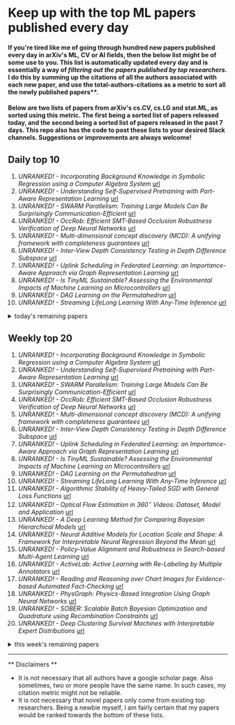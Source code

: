 # Keep up with the top ML papers published every day

#### If you're tired like me of going through hundred new papers published every day in arXiv's ML, CV or AI fields, then the below list might be of some use to you. This list is automatically updated every day and is essentially a way of *filtering out the papers published by top researchers*. I do this by summing up the citations of all the authors associated with each new paper, and use the total-authors-citations as a metric to sort all the newly published papers**. 

#### Below are two lists of papers from arXiv's cs.CV, cs.LG and stat.ML, as sorted using this metric. The first being a sorted list of papers released today, and the second being a sorted list of papers released in the past 7 days. This repo also has the code to post these lists to your desired Slack channels. Suggestions or improvements are always welcome!

## Daily top 10
1. *UNRANKED! - Incorporating Background Knowledge in Symbolic Regression using a Computer Algebra System* [url](http://arxiv.org/abs/2301.11919v1)
2. *UNRANKED! - Understanding Self-Supervised Pretraining with Part-Aware Representation Learning* [url](http://arxiv.org/abs/2301.11915v1)
3. *UNRANKED! - SWARM Parallelism: Training Large Models Can Be Surprisingly Communication-Efficient* [url](http://arxiv.org/abs/2301.11913v1)
4. *UNRANKED! - OccRob: Efficient SMT-Based Occlusion Robustness Verification of Deep Neural Networks* [url](http://arxiv.org/abs/2301.11912v1)
5. *UNRANKED! - Multi-dimensional concept discovery (MCD): A unifying framework with completeness guarantees* [url](http://arxiv.org/abs/2301.11911v1)
6. *UNRANKED! - Inter-View Depth Consistency Testing in Depth Difference Subspace* [url](http://arxiv.org/abs/2301.11752v1)
7. *UNRANKED! - Uplink Scheduling in Federated Learning: an Importance-Aware Approach via Graph Representation Learning* [url](http://arxiv.org/abs/2301.11903v1)
8. *UNRANKED! - Is TinyML Sustainable? Assessing the Environmental Impacts of Machine Learning on Microcontrollers* [url](http://arxiv.org/abs/2301.11899v1)
9. *UNRANKED! - DAG Learning on the Permutahedron* [url](http://arxiv.org/abs/2301.11898v1)
10. *UNRANKED! - Streaming LifeLong Learning With Any-Time Inference* [url](http://arxiv.org/abs/2301.11892v1)
<details><summary>today's remaining papers</summary>
  <ol start=11>
    <li><i>UNRANKED! - Algorithmic Stability of Heavy-Tailed SGD with General Loss Functions</i> <a href="http://arxiv.org/abs/2301.11885v1">url</a></li>
    <li><i>UNRANKED! - Optical Flow Estimation in 360$^\circ$ Videos: Dataset, Model and Application</i> <a href="http://arxiv.org/abs/2301.11880v1">url</a></li>
    <li><i>UNRANKED! - A Deep Learning Method for Comparing Bayesian Hierarchical Models</i> <a href="http://arxiv.org/abs/2301.11873v1">url</a></li>
    <li><i>UNRANKED! - Neural Additive Models for Location Scale and Shape: A Framework for Interpretable Neural Regression Beyond the Mean</i> <a href="http://arxiv.org/abs/2301.11862v1">url</a></li>
    <li><i>UNRANKED! - Policy-Value Alignment and Robustness in Search-based Multi-Agent Learning</i> <a href="http://arxiv.org/abs/2301.11857v1">url</a></li>
    <li><i>UNRANKED! - ActiveLab: Active Learning with Re-Labeling by Multiple Annotators</i> <a href="http://arxiv.org/abs/2301.11856v1">url</a></li>
    <li><i>UNRANKED! - Reading and Reasoning over Chart Images for Evidence-based Automated Fact-Checking</i> <a href="http://arxiv.org/abs/2301.11843v1">url</a></li>
    <li><i>UNRANKED! - PhysGraph: Physics-Based Integration Using Graph Neural Networks</i> <a href="http://arxiv.org/abs/2301.11841v1">url</a></li>
    <li><i>UNRANKED! - SOBER: Scalable Batch Bayesian Optimization and Quadrature using Recombination Constraints</i> <a href="http://arxiv.org/abs/2301.11832v1">url</a></li>
    <li><i>UNRANKED! - Deep Clustering Survival Machines with Interpretable Expert Distributions</i> <a href="http://arxiv.org/abs/2301.11826v1">url</a></li>
    <li><i>UNRANKED! - PECAN: A Deterministic Certified Defense Against Backdoor Attacks</i> <a href="http://arxiv.org/abs/2301.11824v1">url</a></li>
    <li><i>UNRANKED! - HDPV-SLAM: Hybrid Depth-augmented Panoramic Visual SLAM for Mobile Mapping System with Tilted LiDAR and Panoramic Visual Camera</i> <a href="http://arxiv.org/abs/2301.11823v1">url</a></li>
    <li><i>UNRANKED! - BOMP-NAS: Bayesian Optimization Mixed Precision NAS</i> <a href="http://arxiv.org/abs/2301.11810v1">url</a></li>
    <li><i>UNRANKED! - PCV: A Point Cloud-Based Network Verifier</i> <a href="http://arxiv.org/abs/2301.11806v1">url</a></li>
    <li><i>UNRANKED! - Decentralized Online Bandit Optimization on Directed Graphs with Regret Bounds</i> <a href="http://arxiv.org/abs/2301.11802v1">url</a></li>
    <li><i>UNRANKED! - From Classification Accuracy to Proper Scoring Rules: Elicitability of Probabilistic Top List Predictions</i> <a href="http://arxiv.org/abs/2301.11797v1">url</a></li>
    <li><i>UNRANKED! - Leveraging the Third Dimension in Contrastive Learning</i> <a href="http://arxiv.org/abs/2301.11790v1">url</a></li>
    <li><i>UNRANKED! - Certified Invertibility in Neural Networks via Mixed-Integer Programming</i> <a href="http://arxiv.org/abs/2301.11783v1">url</a></li>
    <li><i>UNRANKED! - Aleatoric and Epistemic Discrimination in Classification</i> <a href="http://arxiv.org/abs/2301.11781v1">url</a></li>
    <li><i>UNRANKED! - Interpreting learning in biological neural networks as zero-order optimization method</i> <a href="http://arxiv.org/abs/2301.11777v1">url</a></li>
    <li><i>UNRANKED! - Reinforcement Learning from Diverse Human Preferences</i> <a href="http://arxiv.org/abs/2301.11774v1">url</a></li>
    <li><i>UNRANKED! - Automatic Modulation Classification with Deep Neural Networks</i> <a href="http://arxiv.org/abs/2301.11773v1">url</a></li>
    <li><i>UNRANKED! - CAPoW: Context-Aware AI-Assisted Proof of Work based DDoS Defense</i> <a href="http://arxiv.org/abs/2301.11767v1">url</a></li>
    <li><i>UNRANKED! - ExplainableFold: Understanding AlphaFold Prediction with Explainable AI</i> <a href="http://arxiv.org/abs/2301.11765v1">url</a></li>
    <li><i>UNRANKED! - Gene Teams are on the Field: Evaluation of Variants in Gene-Networks Using High Dimensional Modelling</i> <a href="http://arxiv.org/abs/2301.11763v1">url</a></li>
    <li><i>UNRANKED! - Moûsai: Text-to-Music Generation with Long-Context Latent Diffusion</i> <a href="http://arxiv.org/abs/2301.11757v1">url</a></li>
    <li><i>UNRANKED! - Détection d'Objets dans les documents numérisés par réseaux de neurones profonds</i> <a href="http://arxiv.org/abs/2301.11753v1">url</a></li>
    <li><i>UNRANKED! - Side Auth: Synthesizing Virtual Sensors for Authentication</i> <a href="http://arxiv.org/abs/2301.11745v1">url</a></li>
    <li><i>UNRANKED! - Graph-Free Learning in Graph-Structured Data: A More Efficient and Accurate Spatiotemporal Learning Perspective</i> <a href="http://arxiv.org/abs/2301.11742v1">url</a></li>
    <li><i>UNRANKED! - Outcome-directed Reinforcement Learning by Uncertainty & Temporal Distance-Aware Curriculum Goal Generation</i> <a href="http://arxiv.org/abs/2301.11741v1">url</a></li>
    <li><i>UNRANKED! - Modeling human road crossing decisions as reward maximization with visual perception limitations</i> <a href="http://arxiv.org/abs/2301.11737v1">url</a></li>
    <li><i>UNRANKED! - Behaviour Discriminator: A Simple Data Filtering Method to Improve Offline Policy Learning</i> <a href="http://arxiv.org/abs/2301.11734v1">url</a></li>
    <li><i>UNRANKED! - Convolutional neural networks for valid and efficient causal inference</i> <a href="http://arxiv.org/abs/2301.11732v1">url</a></li>
    <li><i>UNRANKED! - Meta-Learning Mini-Batch Risk Functionals</i> <a href="http://arxiv.org/abs/2301.11724v1">url</a></li>
    <li><i>UNRANKED! - Single-Trajectory Distributionally Robust Reinforcement Learning</i> <a href="http://arxiv.org/abs/2301.11721v1">url</a></li>
    <li><i>UNRANKED! - Incorporating Knowledge into Document Summarization: an Application of Prefix-Tuning on GPT-2</i> <a href="http://arxiv.org/abs/2301.11719v1">url</a></li>
    <li><i>UNRANKED! - Improving deep learning precipitation nowcasting by using prior knowledge</i> <a href="http://arxiv.org/abs/2301.11707v1">url</a></li>
    <li><i>UNRANKED! - Input Perturbation Reduces Exposure Bias in Diffusion Models</i> <a href="http://arxiv.org/abs/2301.11706v1">url</a></li>
    <li><i>UNRANKED! - FedHP: Heterogeneous Federated Learning with Privacy-preserving</i> <a href="http://arxiv.org/abs/2301.11705v1">url</a></li>
    <li><i>UNRANKED! - TransNet: Transferable Neural Networks for Partial Differential Equations</i> <a href="http://arxiv.org/abs/2301.11701v1">url</a></li>
    <li><i>UNRANKED! - Image Restoration with Mean-Reverting Stochastic Differential Equations</i> <a href="http://arxiv.org/abs/2301.11699v1">url</a></li>
    <li><i>UNRANKED! - Big portfolio selection by graph-based conditional moments method</i> <a href="http://arxiv.org/abs/2301.11697v1">url</a></li>
    <li><i>UNRANKED! - SLCNN: Sentence-Level Convolutional Neural Network for Text Classification</i> <a href="http://arxiv.org/abs/2301.11696v1">url</a></li>
    <li><i>UNRANKED! - LegendreTron: Uprising Proper Multiclass Loss Learning</i> <a href="http://arxiv.org/abs/2301.11695v1">url</a></li>
    <li><i>UNRANKED! - Large-Scale Traffic Data Imputation with Spatiotemporal Semantic Understanding</i> <a href="http://arxiv.org/abs/2301.11691v1">url</a></li>
    <li><i>UNRANKED! - Can We Use Probing to Better Understand Fine-tuning and Knowledge Distillation of the BERT NLU?</i> <a href="http://arxiv.org/abs/2301.11688v1">url</a></li>
    <li><i>UNRANKED! - Theoretical Analysis of Offline Imitation With Supplementary Dataset</i> <a href="http://arxiv.org/abs/2301.11687v1">url</a></li>
    <li><i>UNRANKED! - Neural Abstractions</i> <a href="http://arxiv.org/abs/2301.11683v1">url</a></li>
    <li><i>UNRANKED! - Optimally-Weighted Estimators of the Maximum Mean Discrepancy for Likelihood-Free Inference</i> <a href="http://arxiv.org/abs/2301.11674v1">url</a></li>
    <li><i>UNRANKED! - Bayesian Self-Supervised Contrastive Learning</i> <a href="http://arxiv.org/abs/2301.11673v1">url</a></li>
    <li><i>UNRANKED! - Deep Residual Compensation Convolutional Network without Backpropagation</i> <a href="http://arxiv.org/abs/2301.11663v1">url</a></li>
    <li><i>UNRANKED! - A denoting diffusion model for fluid flow prediction</i> <a href="http://arxiv.org/abs/2301.11661v1">url</a></li>
    <li><i>UNRANKED! - Semi-Supervised Machine Learning: a Homological Approach</i> <a href="http://arxiv.org/abs/2301.11658v1">url</a></li>
    <li><i>UNRANKED! - Multilayer hypergraph clustering using the aggregate similarity matrix</i> <a href="http://arxiv.org/abs/2301.11657v1">url</a></li>
    <li><i>UNRANKED! - Fast Region of Interest Proposals on Maritime UAVs</i> <a href="http://arxiv.org/abs/2301.11650v1">url</a></li>
    <li><i>UNRANKED! - Learning the Dynamics of Sparsely Observed Interacting Systems</i> <a href="http://arxiv.org/abs/2301.11647v1">url</a></li>
    <li><i>UNRANKED! - HyperNeRFGAN: Hypernetwork approach to 3D NeRF GAN</i> <a href="http://arxiv.org/abs/2301.11631v1">url</a></li>
    <li><i>UNRANKED! - Joint Geometry and Attribute Upsampling of Point Clouds Using Frequency-Selective Models with Overlapped Support</i> <a href="http://arxiv.org/abs/2301.11630v1">url</a></li>
    <li><i>UNRANKED! - Neural Wasserstein Gradient Flows for Maximum Mean Discrepancies with Riesz Kernels</i> <a href="http://arxiv.org/abs/2301.11624v1">url</a></li>
    <li><i>UNRANKED! - A critical look at deep neural network for dynamic system modeling</i> <a href="http://arxiv.org/abs/2301.11604v1">url</a></li>
    <li><i>UNRANKED! - Solving Constrained Reinforcement Learning through Augmented State and Reward Penalties</i> <a href="http://arxiv.org/abs/2301.11592v1">url</a></li>
    <li><i>UNRANKED! - Adversarial Learning for Implicit Semantic-Aware Communications</i> <a href="http://arxiv.org/abs/2301.11589v1">url</a></li>
    <li><i>UNRANKED! - Distributionally Robust Multi-objective Bayesian Optimization under Uncertain Environments</i> <a href="http://arxiv.org/abs/2301.11588v1">url</a></li>
    <li><i>UNRANKED! - Robust variance-regularized risk minimization with concomitant scaling</i> <a href="http://arxiv.org/abs/2301.11584v1">url</a></li>
    <li><i>UNRANKED! - A Green(er) World for A.I</i> <a href="http://arxiv.org/abs/2301.11581v1">url</a></li>
    <li><i>UNRANKED! - Down the Rabbit Hole: Detecting Online Extremism, Radicalisation, and Politicised Hate Speech</i> <a href="http://arxiv.org/abs/2301.11579v1">url</a></li>
    <li><i>UNRANKED! - Learning to Unlearn: Instance-wise Unlearning for Pre-trained Classifiers</i> <a href="http://arxiv.org/abs/2301.11578v1">url</a></li>
    <li><i>UNRANKED! - AdaBoost is not an Optimal Weak to Strong Learner</i> <a href="http://arxiv.org/abs/2301.11571v1">url</a></li>
    <li><i>UNRANKED! - Learning 6-DoF Fine-grained Grasp Detection Based on Part Affordance Grounding</i> <a href="http://arxiv.org/abs/2301.11564v1">url</a></li>
    <li><i>UNRANKED! - Exponential tail bounds and Large Deviation Principle for Heavy-Tailed U-Statistics</i> <a href="http://arxiv.org/abs/2301.11563v1">url</a></li>
    <li><i>UNRANKED! - Variance, Self-Consistency, and Arbitrariness in Fair Classification</i> <a href="http://arxiv.org/abs/2301.11562v1">url</a></li>
    <li><i>UNRANKED! - Voting from Nearest Tasks: Meta-Vote Pruning of Pre-trained Models for Downstream Tasks</i> <a href="http://arxiv.org/abs/2301.11560v1">url</a></li>
    <li><i>UNRANKED! - Accelerating Guided Diffusion Sampling with Splitting Numerical Methods</i> <a href="http://arxiv.org/abs/2301.11558v1">url</a></li>
    <li><i>UNRANKED! - Conformal inference is (almost) free for neural networks trained with early stopping</i> <a href="http://arxiv.org/abs/2301.11556v1">url</a></li>
    <li><i>UNRANKED! - Robust Transformer with Locality Inductive Bias and Feature Normalization</i> <a href="http://arxiv.org/abs/2301.11553v1">url</a></li>
    <li><i>UNRANKED! - Harmonizing Flows: Unsupervised MR harmonization based on normalizing flows</i> <a href="http://arxiv.org/abs/2301.11551v1">url</a></li>
    <li><i>UNRANKED! - Safe Posterior Sampling for Constrained MDPs with Bounded Constraint Violation</i> <a href="http://arxiv.org/abs/2301.11547v1">url</a></li>
    <li><i>UNRANKED! - Adapting Step-size: A Unified Perspective to Analyze and Improve Gradient-based Methods for Adversarial Attacks</i> <a href="http://arxiv.org/abs/2301.11546v1">url</a></li>
    <li><i>UNRANKED! - Targeted Attacks on Timeseries Forecasting</i> <a href="http://arxiv.org/abs/2301.11544v1">url</a></li>
    <li><i>UNRANKED! - Feasibility and Transferability of Transfer Learning: A Mathematical Framework</i> <a href="http://arxiv.org/abs/2301.11542v1">url</a></li>
    <li><i>UNRANKED! - Learning Informative Representation for Fairness-aware Multivariate Time-series Forecasting: A Group-based Perspective</i> <a href="http://arxiv.org/abs/2301.11535v1">url</a></li>
    <li><i>UNRANKED! - PLay: Parametrically Conditioned Layout Generation using Latent Diffusion</i> <a href="http://arxiv.org/abs/2301.11529v1">url</a></li>
    <li><i>UNRANKED! - Direct Parameterization of Lipschitz-Bounded Deep Networks</i> <a href="http://arxiv.org/abs/2301.11526v1">url</a></li>
    <li><i>UNRANKED! - Mixed Attention Network for Hyperspectral Image Denoising</i> <a href="http://arxiv.org/abs/2301.11525v1">url</a></li>
    <li><i>UNRANKED! - A Comparison of Tiny-nerf versus Spatial Representations for 3d Reconstruction</i> <a href="http://arxiv.org/abs/2301.11522v1">url</a></li>
    <li><i>UNRANKED! - SNeRL: Semantic-aware Neural Radiance Fields for Reinforcement Learning</i> <a href="http://arxiv.org/abs/2301.11520v1">url</a></li>
    <li><i>UNRANKED! - Online Learning in Stackelberg Games with an Omniscient Follower</i> <a href="http://arxiv.org/abs/2301.11518v1">url</a></li>
    <li><i>UNRANKED! - Task-Agnostic Graph Neural Network Evaluation via Adversarial Collaboration</i> <a href="http://arxiv.org/abs/2301.11517v1">url</a></li>
    <li><i>UNRANKED! - Deep Visual Anomaly Detection in Industrial Manufacturing: A Survey</i> <a href="http://arxiv.org/abs/2301.11514v1">url</a></li>
    <li><i>UNRANKED! - CellMix: A General Instance Relationship based Method for Data Augmentation Towards Pathology Image Analysis</i> <a href="http://arxiv.org/abs/2301.11513v1">url</a></li>
    <li><i>UNRANKED! - Exploring Deep Reinforcement Learning for Holistic Smart Building Control</i> <a href="http://arxiv.org/abs/2301.11510v1">url</a></li>
    <li><i>UNRANKED! - Fine-tuning Neural-Operator architectures for training and generalization</i> <a href="http://arxiv.org/abs/2301.11509v1">url</a></li>
    <li><i>UNRANKED! - Semi-Parametric Video-Grounded Text Generation</i> <a href="http://arxiv.org/abs/2301.11507v1">url</a></li>
    <li><i>UNRANKED! - Understanding Incremental Learning of Gradient Descent: A Fine-grained Analysis of Matrix Sensing</i> <a href="http://arxiv.org/abs/2301.11500v1">url</a></li>
    <li><i>UNRANKED! - Dual-View Selective Instance Segmentation Network for Unstained Live Adherent Cells in Differential Interference Contrast Images</i> <a href="http://arxiv.org/abs/2301.11499v1">url</a></li>
    <li><i>UNRANKED! - DualCSG: Learning Dual CSG Trees for General and Compact CAD Modeling</i> <a href="http://arxiv.org/abs/2301.11497v1">url</a></li>
    <li><i>UNRANKED! - Skeleton-based Action Recognition through Contrasting Two-Stream Spatial-Temporal Networks</i> <a href="http://arxiv.org/abs/2301.11495v1">url</a></li>
    <li><i>UNRANKED! - Learning Vortex Dynamics for Fluid Inference and Prediction</i> <a href="http://arxiv.org/abs/2301.11494v1">url</a></li>
    <li><i>UNRANKED! - Neural Episodic Control with State Abstraction</i> <a href="http://arxiv.org/abs/2301.11490v1">url</a></li>
    <li><i>UNRANKED! - Machine Learning Approach and Extreme Value Theory to Correlated Stochastic Time Series with Application to Tree Ring Data</i> <a href="http://arxiv.org/abs/2301.11488v1">url</a></li>
    <li><i>UNRANKED! - Projected Subnetworks Scale Adaptation</i> <a href="http://arxiv.org/abs/2301.11487v1">url</a></li>
    <li><i>UNRANKED! - Diffusion Denoising for Low-Dose-CT Model</i> <a href="http://arxiv.org/abs/2301.11482v1">url</a></li>
    <li><i>UNRANKED! - Are Equivariant Equilibrium Approximators Beneficial?</i> <a href="http://arxiv.org/abs/2301.11481v1">url</a></li>
    <li><i>UNRANKED! - Alien Coding</i> <a href="http://arxiv.org/abs/2301.11479v1">url</a></li>
    <li><i>UNRANKED! - Generalized Munchausen Reinforcement Learning using Tsallis KL Divergence</i> <a href="http://arxiv.org/abs/2301.11476v1">url</a></li>
    <li><i>UNRANKED! - Multi-limb Split Learning for Tumor Classification on Vertically Distributed Data</i> <a href="http://arxiv.org/abs/2301.11468v1">url</a></li>
    <li><i>UNRANKED! - Nik Defense: An Artificial Intelligence Based Defense Mechanism against Selfish Mining in Bitcoin</i> <a href="http://arxiv.org/abs/2301.11463v1">url</a></li>
    <li><i>UNRANKED! - Learning to Generate All Feasible Actions</i> <a href="http://arxiv.org/abs/2301.11461v1">url</a></li>
    <li><i>UNRANKED! - Attacking Important Pixels for Anchor-free Detectors</i> <a href="http://arxiv.org/abs/2301.11457v1">url</a></li>
    <li><i>UNRANKED! - Graph Scattering beyond Wavelet Shackles</i> <a href="http://arxiv.org/abs/2301.11456v1">url</a></li>
    <li><i>UNRANKED! - Boundary Aware U-Net for Glacier Segmentation</i> <a href="http://arxiv.org/abs/2301.11454v1">url</a></li>
    <li><i>UNRANKED! - Personalised Federated Learning On Heterogeneous Feature Spaces</i> <a href="http://arxiv.org/abs/2301.11447v1">url</a></li>
    <li><i>UNRANKED! - 3DShape2VecSet: A 3D Shape Representation for Neural Fields and Generative Diffusion Models</i> <a href="http://arxiv.org/abs/2301.11445v1">url</a></li>
    <li><i>UNRANKED! - Limitless stability for Graph Convolutional Networks</i> <a href="http://arxiv.org/abs/2301.11443v1">url</a></li>
    <li><i>UNRANKED! - Collaborative Regret Minimization in Multi-Armed Bandits</i> <a href="http://arxiv.org/abs/2301.11442v1">url</a></li>
    <li><i>UNRANKED! - Learning Modulo Theories</i> <a href="http://arxiv.org/abs/2301.11435v1">url</a></li>
    <li><i>UNRANKED! - Semidefinite Relaxations for Robust Multiview Triangulation</i> <a href="http://arxiv.org/abs/2301.11431v1">url</a></li>
    <li><i>UNRANKED! - Model-based Offline Reinforcement Learning with Local Misspecification</i> <a href="http://arxiv.org/abs/2301.11426v1">url</a></li>
    <li><i>UNRANKED! - RMSim: Controlled Respiratory Motion Simulation on Static Patient Scans</i> <a href="http://arxiv.org/abs/2301.11422v1">url</a></li>
    <li><i>UNRANKED! - Efficiently predicting high resolution mass spectra with graph neural networks</i> <a href="http://arxiv.org/abs/2301.11419v1">url</a></li>
    <li><i>UNRANKED! - Parkinson gait modelling from an anomaly deep representation</i> <a href="http://arxiv.org/abs/2301.11418v1">url</a></li>
    <li><i>UNRANKED! - Are Labels Needed for Incremental Instance Learning?</i> <a href="http://arxiv.org/abs/2301.11417v1">url</a></li>
    <li><i>UNRANKED! - Feature space exploration as an alternative for design space exploration beyond the parametric space</i> <a href="http://arxiv.org/abs/2301.11416v1">url</a></li>
    <li><i>UNRANKED! - A Simple Algorithm For Scaling Up Kernel Methods</i> <a href="http://arxiv.org/abs/2301.11414v1">url</a></li>
    <li><i>UNRANKED! - DBGDGM: Dynamic Brain Graph Deep Generative Model</i> <a href="http://arxiv.org/abs/2301.11408v1">url</a></li>
    <li><i>UNRANKED! - Revisiting Discriminative Entropy Clustering and its relation to K-means</i> <a href="http://arxiv.org/abs/2301.11405v1">url</a></li>
    <li><i>UNRANKED! - Detecting Pump&Dump Stock Market Manipulation from Online Forums</i> <a href="http://arxiv.org/abs/2301.11403v1">url</a></li>
    <li><i>UNRANKED! - A Hybrid Deep Neural Operator/Finite Element Method for Ice-Sheet Modeling</i> <a href="http://arxiv.org/abs/2301.11402v1">url</a></li>
    <li><i>UNRANKED! - Causal Bandits without Graph Learning</i> <a href="http://arxiv.org/abs/2301.11401v1">url</a></li>
    <li><i>UNRANKED! - Class-Incremental Learning with Repetition</i> <a href="http://arxiv.org/abs/2301.11396v1">url</a></li>
    <li><i>UNRANKED! - Universal Domain Adaptation for Remote Sensing Image Scene Classification</i> <a href="http://arxiv.org/abs/2301.11387v1">url</a></li>
    <li><i>UNRANKED! - MG-GNN: Multigrid Graph Neural Networks for Learning Multilevel Domain Decomposition Methods</i> <a href="http://arxiv.org/abs/2301.11378v1">url</a></li>
    <li><i>UNRANKED! - Neural networks learn to magnify areas near decision boundaries</i> <a href="http://arxiv.org/abs/2301.11375v1">url</a></li>
    <li><i>UNRANKED! - Policy Optimization with Robustness Certificates</i> <a href="http://arxiv.org/abs/2301.11374v1">url</a></li>
    <li><i>UNRANKED! - Coincident Learning for Unsupervised Anomaly Detection</i> <a href="http://arxiv.org/abs/2301.11368v1">url</a></li>
    <li><i>UNRANKED! - Style-Aware Contrastive Learning for Multi-Style Image Captioning</i> <a href="http://arxiv.org/abs/2301.11367v1">url</a></li>
    <li><i>UNRANKED! - Improving Cross-modal Alignment for Text-Guided Image Inpainting</i> <a href="http://arxiv.org/abs/2301.11362v1">url</a></li>
    <li><i>UNRANKED! - Rethinking 1x1 Convolutions: Can we train CNNs with Frozen Random Filters?</i> <a href="http://arxiv.org/abs/2301.11360v1">url</a></li>
    <li><i>UNRANKED! - Multimodal Event Transformer for Image-guided Story Ending Generation</i> <a href="http://arxiv.org/abs/2301.11357v1">url</a></li>
    <li><i>UNRANKED! - Rigid body flows for sampling molecular crystal structures</i> <a href="http://arxiv.org/abs/2301.11355v1">url</a></li>
    <li><i>UNRANKED! - Estimating Causal Effects using a Multi-task Deep Ensemble</i> <a href="http://arxiv.org/abs/2301.11351v1">url</a></li>
    <li><i>UNRANKED! - A Robust Optimisation Perspective on Counterexample-Guided Repair of Neural Networks</i> <a href="http://arxiv.org/abs/2301.11342v1">url</a></li>
    <li><i>UNRANKED! - Causal Structural Learning from Time Series: A Convex Optimization Approach</i> <a href="http://arxiv.org/abs/2301.11336v1">url</a></li>
    <li><i>UNRANKED! - Invariant Meta Learning for Out-of-Distribution Generalization</i> <a href="http://arxiv.org/abs/2301.11779v1">url</a></li>
    <li><i>UNRANKED! - Dual Diffusion Architecture for Fisheye Image Rectification: Synthetic-to-Real Generalization</i> <a href="http://arxiv.org/abs/2301.11785v1">url</a></li>
    <li><i>UNRANKED! - Accelerating Domain-aware Deep Learning Models with Distributed Training</i> <a href="http://arxiv.org/abs/2301.11787v1">url</a></li>
    <li><i>UNRANKED! - GAN-Based Object Removal in High-Resolution Satellite Images</i> <a href="http://arxiv.org/abs/2301.11726v1">url</a></li>
  </ol>
</details>

## Weekly top 20
1. *UNRANKED! - Incorporating Background Knowledge in Symbolic Regression using a Computer Algebra System* [url](http://arxiv.org/abs/2301.11919v1)
2. *UNRANKED! - Understanding Self-Supervised Pretraining with Part-Aware Representation Learning* [url](http://arxiv.org/abs/2301.11915v1)
3. *UNRANKED! - SWARM Parallelism: Training Large Models Can Be Surprisingly Communication-Efficient* [url](http://arxiv.org/abs/2301.11913v1)
4. *UNRANKED! - OccRob: Efficient SMT-Based Occlusion Robustness Verification of Deep Neural Networks* [url](http://arxiv.org/abs/2301.11912v1)
5. *UNRANKED! - Multi-dimensional concept discovery (MCD): A unifying framework with completeness guarantees* [url](http://arxiv.org/abs/2301.11911v1)
6. *UNRANKED! - Inter-View Depth Consistency Testing in Depth Difference Subspace* [url](http://arxiv.org/abs/2301.11752v1)
7. *UNRANKED! - Uplink Scheduling in Federated Learning: an Importance-Aware Approach via Graph Representation Learning* [url](http://arxiv.org/abs/2301.11903v1)
8. *UNRANKED! - Is TinyML Sustainable? Assessing the Environmental Impacts of Machine Learning on Microcontrollers* [url](http://arxiv.org/abs/2301.11899v1)
9. *UNRANKED! - DAG Learning on the Permutahedron* [url](http://arxiv.org/abs/2301.11898v1)
10. *UNRANKED! - Streaming LifeLong Learning With Any-Time Inference* [url](http://arxiv.org/abs/2301.11892v1)
11. *UNRANKED! - Algorithmic Stability of Heavy-Tailed SGD with General Loss Functions* [url](http://arxiv.org/abs/2301.11885v1)
12. *UNRANKED! - Optical Flow Estimation in 360$^\circ$ Videos: Dataset, Model and Application* [url](http://arxiv.org/abs/2301.11880v1)
13. *UNRANKED! - A Deep Learning Method for Comparing Bayesian Hierarchical Models* [url](http://arxiv.org/abs/2301.11873v1)
14. *UNRANKED! - Neural Additive Models for Location Scale and Shape: A Framework for Interpretable Neural Regression Beyond the Mean* [url](http://arxiv.org/abs/2301.11862v1)
15. *UNRANKED! - Policy-Value Alignment and Robustness in Search-based Multi-Agent Learning* [url](http://arxiv.org/abs/2301.11857v1)
16. *UNRANKED! - ActiveLab: Active Learning with Re-Labeling by Multiple Annotators* [url](http://arxiv.org/abs/2301.11856v1)
17. *UNRANKED! - Reading and Reasoning over Chart Images for Evidence-based Automated Fact-Checking* [url](http://arxiv.org/abs/2301.11843v1)
18. *UNRANKED! - PhysGraph: Physics-Based Integration Using Graph Neural Networks* [url](http://arxiv.org/abs/2301.11841v1)
19. *UNRANKED! - SOBER: Scalable Batch Bayesian Optimization and Quadrature using Recombination Constraints* [url](http://arxiv.org/abs/2301.11832v1)
20. *UNRANKED! - Deep Clustering Survival Machines with Interpretable Expert Distributions* [url](http://arxiv.org/abs/2301.11826v1)
<details><summary>this week's remaining papers</summary>
  <ol start=21>
    <li><i>UNRANKED! - PECAN: A Deterministic Certified Defense Against Backdoor Attacks</i> <a href="http://arxiv.org/abs/2301.11824v1">url</a></li>
    <li><i>UNRANKED! - HDPV-SLAM: Hybrid Depth-augmented Panoramic Visual SLAM for Mobile Mapping System with Tilted LiDAR and Panoramic Visual Camera</i> <a href="http://arxiv.org/abs/2301.11823v1">url</a></li>
    <li><i>UNRANKED! - BOMP-NAS: Bayesian Optimization Mixed Precision NAS</i> <a href="http://arxiv.org/abs/2301.11810v1">url</a></li>
    <li><i>UNRANKED! - PCV: A Point Cloud-Based Network Verifier</i> <a href="http://arxiv.org/abs/2301.11806v1">url</a></li>
    <li><i>UNRANKED! - Decentralized Online Bandit Optimization on Directed Graphs with Regret Bounds</i> <a href="http://arxiv.org/abs/2301.11802v1">url</a></li>
    <li><i>UNRANKED! - From Classification Accuracy to Proper Scoring Rules: Elicitability of Probabilistic Top List Predictions</i> <a href="http://arxiv.org/abs/2301.11797v1">url</a></li>
    <li><i>UNRANKED! - Leveraging the Third Dimension in Contrastive Learning</i> <a href="http://arxiv.org/abs/2301.11790v1">url</a></li>
    <li><i>UNRANKED! - Certified Invertibility in Neural Networks via Mixed-Integer Programming</i> <a href="http://arxiv.org/abs/2301.11783v1">url</a></li>
    <li><i>UNRANKED! - Aleatoric and Epistemic Discrimination in Classification</i> <a href="http://arxiv.org/abs/2301.11781v1">url</a></li>
    <li><i>UNRANKED! - Interpreting learning in biological neural networks as zero-order optimization method</i> <a href="http://arxiv.org/abs/2301.11777v1">url</a></li>
    <li><i>UNRANKED! - Reinforcement Learning from Diverse Human Preferences</i> <a href="http://arxiv.org/abs/2301.11774v1">url</a></li>
    <li><i>UNRANKED! - Automatic Modulation Classification with Deep Neural Networks</i> <a href="http://arxiv.org/abs/2301.11773v1">url</a></li>
    <li><i>UNRANKED! - CAPoW: Context-Aware AI-Assisted Proof of Work based DDoS Defense</i> <a href="http://arxiv.org/abs/2301.11767v1">url</a></li>
    <li><i>UNRANKED! - ExplainableFold: Understanding AlphaFold Prediction with Explainable AI</i> <a href="http://arxiv.org/abs/2301.11765v1">url</a></li>
    <li><i>UNRANKED! - Gene Teams are on the Field: Evaluation of Variants in Gene-Networks Using High Dimensional Modelling</i> <a href="http://arxiv.org/abs/2301.11763v1">url</a></li>
    <li><i>UNRANKED! - Moûsai: Text-to-Music Generation with Long-Context Latent Diffusion</i> <a href="http://arxiv.org/abs/2301.11757v1">url</a></li>
    <li><i>UNRANKED! - Détection d'Objets dans les documents numérisés par réseaux de neurones profonds</i> <a href="http://arxiv.org/abs/2301.11753v1">url</a></li>
    <li><i>UNRANKED! - Side Auth: Synthesizing Virtual Sensors for Authentication</i> <a href="http://arxiv.org/abs/2301.11745v1">url</a></li>
    <li><i>UNRANKED! - Graph-Free Learning in Graph-Structured Data: A More Efficient and Accurate Spatiotemporal Learning Perspective</i> <a href="http://arxiv.org/abs/2301.11742v1">url</a></li>
    <li><i>UNRANKED! - Outcome-directed Reinforcement Learning by Uncertainty & Temporal Distance-Aware Curriculum Goal Generation</i> <a href="http://arxiv.org/abs/2301.11741v1">url</a></li>
    <li><i>UNRANKED! - Modeling human road crossing decisions as reward maximization with visual perception limitations</i> <a href="http://arxiv.org/abs/2301.11737v1">url</a></li>
    <li><i>UNRANKED! - Behaviour Discriminator: A Simple Data Filtering Method to Improve Offline Policy Learning</i> <a href="http://arxiv.org/abs/2301.11734v1">url</a></li>
    <li><i>UNRANKED! - Convolutional neural networks for valid and efficient causal inference</i> <a href="http://arxiv.org/abs/2301.11732v1">url</a></li>
    <li><i>UNRANKED! - Meta-Learning Mini-Batch Risk Functionals</i> <a href="http://arxiv.org/abs/2301.11724v1">url</a></li>
    <li><i>UNRANKED! - Single-Trajectory Distributionally Robust Reinforcement Learning</i> <a href="http://arxiv.org/abs/2301.11721v1">url</a></li>
    <li><i>UNRANKED! - Incorporating Knowledge into Document Summarization: an Application of Prefix-Tuning on GPT-2</i> <a href="http://arxiv.org/abs/2301.11719v1">url</a></li>
    <li><i>UNRANKED! - Improving deep learning precipitation nowcasting by using prior knowledge</i> <a href="http://arxiv.org/abs/2301.11707v1">url</a></li>
    <li><i>UNRANKED! - Input Perturbation Reduces Exposure Bias in Diffusion Models</i> <a href="http://arxiv.org/abs/2301.11706v1">url</a></li>
    <li><i>UNRANKED! - FedHP: Heterogeneous Federated Learning with Privacy-preserving</i> <a href="http://arxiv.org/abs/2301.11705v1">url</a></li>
    <li><i>UNRANKED! - TransNet: Transferable Neural Networks for Partial Differential Equations</i> <a href="http://arxiv.org/abs/2301.11701v1">url</a></li>
    <li><i>UNRANKED! - Image Restoration with Mean-Reverting Stochastic Differential Equations</i> <a href="http://arxiv.org/abs/2301.11699v1">url</a></li>
    <li><i>UNRANKED! - Big portfolio selection by graph-based conditional moments method</i> <a href="http://arxiv.org/abs/2301.11697v1">url</a></li>
    <li><i>UNRANKED! - SLCNN: Sentence-Level Convolutional Neural Network for Text Classification</i> <a href="http://arxiv.org/abs/2301.11696v1">url</a></li>
    <li><i>UNRANKED! - LegendreTron: Uprising Proper Multiclass Loss Learning</i> <a href="http://arxiv.org/abs/2301.11695v1">url</a></li>
    <li><i>UNRANKED! - Large-Scale Traffic Data Imputation with Spatiotemporal Semantic Understanding</i> <a href="http://arxiv.org/abs/2301.11691v1">url</a></li>
    <li><i>UNRANKED! - Can We Use Probing to Better Understand Fine-tuning and Knowledge Distillation of the BERT NLU?</i> <a href="http://arxiv.org/abs/2301.11688v1">url</a></li>
    <li><i>UNRANKED! - Theoretical Analysis of Offline Imitation With Supplementary Dataset</i> <a href="http://arxiv.org/abs/2301.11687v1">url</a></li>
    <li><i>UNRANKED! - Neural Abstractions</i> <a href="http://arxiv.org/abs/2301.11683v1">url</a></li>
    <li><i>UNRANKED! - Optimally-Weighted Estimators of the Maximum Mean Discrepancy for Likelihood-Free Inference</i> <a href="http://arxiv.org/abs/2301.11674v1">url</a></li>
    <li><i>UNRANKED! - Bayesian Self-Supervised Contrastive Learning</i> <a href="http://arxiv.org/abs/2301.11673v1">url</a></li>
    <li><i>UNRANKED! - Deep Residual Compensation Convolutional Network without Backpropagation</i> <a href="http://arxiv.org/abs/2301.11663v1">url</a></li>
    <li><i>UNRANKED! - A denoting diffusion model for fluid flow prediction</i> <a href="http://arxiv.org/abs/2301.11661v1">url</a></li>
    <li><i>UNRANKED! - Semi-Supervised Machine Learning: a Homological Approach</i> <a href="http://arxiv.org/abs/2301.11658v1">url</a></li>
    <li><i>UNRANKED! - Multilayer hypergraph clustering using the aggregate similarity matrix</i> <a href="http://arxiv.org/abs/2301.11657v1">url</a></li>
    <li><i>UNRANKED! - Fast Region of Interest Proposals on Maritime UAVs</i> <a href="http://arxiv.org/abs/2301.11650v1">url</a></li>
    <li><i>UNRANKED! - Learning the Dynamics of Sparsely Observed Interacting Systems</i> <a href="http://arxiv.org/abs/2301.11647v1">url</a></li>
    <li><i>UNRANKED! - HyperNeRFGAN: Hypernetwork approach to 3D NeRF GAN</i> <a href="http://arxiv.org/abs/2301.11631v1">url</a></li>
    <li><i>UNRANKED! - Joint Geometry and Attribute Upsampling of Point Clouds Using Frequency-Selective Models with Overlapped Support</i> <a href="http://arxiv.org/abs/2301.11630v1">url</a></li>
    <li><i>UNRANKED! - Neural Wasserstein Gradient Flows for Maximum Mean Discrepancies with Riesz Kernels</i> <a href="http://arxiv.org/abs/2301.11624v1">url</a></li>
    <li><i>UNRANKED! - A critical look at deep neural network for dynamic system modeling</i> <a href="http://arxiv.org/abs/2301.11604v1">url</a></li>
    <li><i>UNRANKED! - Solving Constrained Reinforcement Learning through Augmented State and Reward Penalties</i> <a href="http://arxiv.org/abs/2301.11592v1">url</a></li>
    <li><i>UNRANKED! - Adversarial Learning for Implicit Semantic-Aware Communications</i> <a href="http://arxiv.org/abs/2301.11589v1">url</a></li>
    <li><i>UNRANKED! - Distributionally Robust Multi-objective Bayesian Optimization under Uncertain Environments</i> <a href="http://arxiv.org/abs/2301.11588v1">url</a></li>
    <li><i>UNRANKED! - Robust variance-regularized risk minimization with concomitant scaling</i> <a href="http://arxiv.org/abs/2301.11584v1">url</a></li>
    <li><i>UNRANKED! - A Green(er) World for A.I</i> <a href="http://arxiv.org/abs/2301.11581v1">url</a></li>
    <li><i>UNRANKED! - Down the Rabbit Hole: Detecting Online Extremism, Radicalisation, and Politicised Hate Speech</i> <a href="http://arxiv.org/abs/2301.11579v1">url</a></li>
    <li><i>UNRANKED! - Learning to Unlearn: Instance-wise Unlearning for Pre-trained Classifiers</i> <a href="http://arxiv.org/abs/2301.11578v1">url</a></li>
    <li><i>UNRANKED! - AdaBoost is not an Optimal Weak to Strong Learner</i> <a href="http://arxiv.org/abs/2301.11571v1">url</a></li>
    <li><i>UNRANKED! - Learning 6-DoF Fine-grained Grasp Detection Based on Part Affordance Grounding</i> <a href="http://arxiv.org/abs/2301.11564v1">url</a></li>
    <li><i>UNRANKED! - Exponential tail bounds and Large Deviation Principle for Heavy-Tailed U-Statistics</i> <a href="http://arxiv.org/abs/2301.11563v1">url</a></li>
    <li><i>UNRANKED! - Variance, Self-Consistency, and Arbitrariness in Fair Classification</i> <a href="http://arxiv.org/abs/2301.11562v1">url</a></li>
    <li><i>UNRANKED! - Voting from Nearest Tasks: Meta-Vote Pruning of Pre-trained Models for Downstream Tasks</i> <a href="http://arxiv.org/abs/2301.11560v1">url</a></li>
    <li><i>UNRANKED! - Accelerating Guided Diffusion Sampling with Splitting Numerical Methods</i> <a href="http://arxiv.org/abs/2301.11558v1">url</a></li>
    <li><i>UNRANKED! - Conformal inference is (almost) free for neural networks trained with early stopping</i> <a href="http://arxiv.org/abs/2301.11556v1">url</a></li>
    <li><i>UNRANKED! - Robust Transformer with Locality Inductive Bias and Feature Normalization</i> <a href="http://arxiv.org/abs/2301.11553v1">url</a></li>
    <li><i>UNRANKED! - Harmonizing Flows: Unsupervised MR harmonization based on normalizing flows</i> <a href="http://arxiv.org/abs/2301.11551v1">url</a></li>
    <li><i>UNRANKED! - Safe Posterior Sampling for Constrained MDPs with Bounded Constraint Violation</i> <a href="http://arxiv.org/abs/2301.11547v1">url</a></li>
    <li><i>UNRANKED! - Adapting Step-size: A Unified Perspective to Analyze and Improve Gradient-based Methods for Adversarial Attacks</i> <a href="http://arxiv.org/abs/2301.11546v1">url</a></li>
    <li><i>UNRANKED! - Targeted Attacks on Timeseries Forecasting</i> <a href="http://arxiv.org/abs/2301.11544v1">url</a></li>
    <li><i>UNRANKED! - Feasibility and Transferability of Transfer Learning: A Mathematical Framework</i> <a href="http://arxiv.org/abs/2301.11542v1">url</a></li>
    <li><i>UNRANKED! - Learning Informative Representation for Fairness-aware Multivariate Time-series Forecasting: A Group-based Perspective</i> <a href="http://arxiv.org/abs/2301.11535v1">url</a></li>
    <li><i>UNRANKED! - PLay: Parametrically Conditioned Layout Generation using Latent Diffusion</i> <a href="http://arxiv.org/abs/2301.11529v1">url</a></li>
    <li><i>UNRANKED! - Direct Parameterization of Lipschitz-Bounded Deep Networks</i> <a href="http://arxiv.org/abs/2301.11526v1">url</a></li>
    <li><i>UNRANKED! - Mixed Attention Network for Hyperspectral Image Denoising</i> <a href="http://arxiv.org/abs/2301.11525v1">url</a></li>
    <li><i>UNRANKED! - A Comparison of Tiny-nerf versus Spatial Representations for 3d Reconstruction</i> <a href="http://arxiv.org/abs/2301.11522v1">url</a></li>
    <li><i>UNRANKED! - SNeRL: Semantic-aware Neural Radiance Fields for Reinforcement Learning</i> <a href="http://arxiv.org/abs/2301.11520v1">url</a></li>
    <li><i>UNRANKED! - Online Learning in Stackelberg Games with an Omniscient Follower</i> <a href="http://arxiv.org/abs/2301.11518v1">url</a></li>
    <li><i>UNRANKED! - Task-Agnostic Graph Neural Network Evaluation via Adversarial Collaboration</i> <a href="http://arxiv.org/abs/2301.11517v1">url</a></li>
    <li><i>UNRANKED! - Deep Visual Anomaly Detection in Industrial Manufacturing: A Survey</i> <a href="http://arxiv.org/abs/2301.11514v1">url</a></li>
    <li><i>UNRANKED! - CellMix: A General Instance Relationship based Method for Data Augmentation Towards Pathology Image Analysis</i> <a href="http://arxiv.org/abs/2301.11513v1">url</a></li>
    <li><i>UNRANKED! - Exploring Deep Reinforcement Learning for Holistic Smart Building Control</i> <a href="http://arxiv.org/abs/2301.11510v1">url</a></li>
    <li><i>UNRANKED! - Fine-tuning Neural-Operator architectures for training and generalization</i> <a href="http://arxiv.org/abs/2301.11509v1">url</a></li>
    <li><i>UNRANKED! - Semi-Parametric Video-Grounded Text Generation</i> <a href="http://arxiv.org/abs/2301.11507v1">url</a></li>
    <li><i>UNRANKED! - Understanding Incremental Learning of Gradient Descent: A Fine-grained Analysis of Matrix Sensing</i> <a href="http://arxiv.org/abs/2301.11500v1">url</a></li>
    <li><i>UNRANKED! - Dual-View Selective Instance Segmentation Network for Unstained Live Adherent Cells in Differential Interference Contrast Images</i> <a href="http://arxiv.org/abs/2301.11499v1">url</a></li>
    <li><i>UNRANKED! - DualCSG: Learning Dual CSG Trees for General and Compact CAD Modeling</i> <a href="http://arxiv.org/abs/2301.11497v1">url</a></li>
    <li><i>UNRANKED! - Skeleton-based Action Recognition through Contrasting Two-Stream Spatial-Temporal Networks</i> <a href="http://arxiv.org/abs/2301.11495v1">url</a></li>
    <li><i>UNRANKED! - Learning Vortex Dynamics for Fluid Inference and Prediction</i> <a href="http://arxiv.org/abs/2301.11494v1">url</a></li>
    <li><i>UNRANKED! - Neural Episodic Control with State Abstraction</i> <a href="http://arxiv.org/abs/2301.11490v1">url</a></li>
    <li><i>UNRANKED! - Machine Learning Approach and Extreme Value Theory to Correlated Stochastic Time Series with Application to Tree Ring Data</i> <a href="http://arxiv.org/abs/2301.11488v1">url</a></li>
    <li><i>UNRANKED! - Projected Subnetworks Scale Adaptation</i> <a href="http://arxiv.org/abs/2301.11487v1">url</a></li>
    <li><i>UNRANKED! - Diffusion Denoising for Low-Dose-CT Model</i> <a href="http://arxiv.org/abs/2301.11482v1">url</a></li>
    <li><i>UNRANKED! - Are Equivariant Equilibrium Approximators Beneficial?</i> <a href="http://arxiv.org/abs/2301.11481v1">url</a></li>
    <li><i>UNRANKED! - Alien Coding</i> <a href="http://arxiv.org/abs/2301.11479v1">url</a></li>
    <li><i>UNRANKED! - Generalized Munchausen Reinforcement Learning using Tsallis KL Divergence</i> <a href="http://arxiv.org/abs/2301.11476v1">url</a></li>
    <li><i>UNRANKED! - Multi-limb Split Learning for Tumor Classification on Vertically Distributed Data</i> <a href="http://arxiv.org/abs/2301.11468v1">url</a></li>
    <li><i>UNRANKED! - Nik Defense: An Artificial Intelligence Based Defense Mechanism against Selfish Mining in Bitcoin</i> <a href="http://arxiv.org/abs/2301.11463v1">url</a></li>
    <li><i>UNRANKED! - Learning to Generate All Feasible Actions</i> <a href="http://arxiv.org/abs/2301.11461v1">url</a></li>
    <li><i>UNRANKED! - Attacking Important Pixels for Anchor-free Detectors</i> <a href="http://arxiv.org/abs/2301.11457v1">url</a></li>
    <li><i>UNRANKED! - Graph Scattering beyond Wavelet Shackles</i> <a href="http://arxiv.org/abs/2301.11456v1">url</a></li>
    <li><i>UNRANKED! - Boundary Aware U-Net for Glacier Segmentation</i> <a href="http://arxiv.org/abs/2301.11454v1">url</a></li>
    <li><i>UNRANKED! - Personalised Federated Learning On Heterogeneous Feature Spaces</i> <a href="http://arxiv.org/abs/2301.11447v1">url</a></li>
    <li><i>UNRANKED! - 3DShape2VecSet: A 3D Shape Representation for Neural Fields and Generative Diffusion Models</i> <a href="http://arxiv.org/abs/2301.11445v1">url</a></li>
    <li><i>UNRANKED! - Limitless stability for Graph Convolutional Networks</i> <a href="http://arxiv.org/abs/2301.11443v1">url</a></li>
    <li><i>UNRANKED! - Collaborative Regret Minimization in Multi-Armed Bandits</i> <a href="http://arxiv.org/abs/2301.11442v1">url</a></li>
    <li><i>UNRANKED! - Learning Modulo Theories</i> <a href="http://arxiv.org/abs/2301.11435v1">url</a></li>
    <li><i>UNRANKED! - Semidefinite Relaxations for Robust Multiview Triangulation</i> <a href="http://arxiv.org/abs/2301.11431v1">url</a></li>
    <li><i>UNRANKED! - Model-based Offline Reinforcement Learning with Local Misspecification</i> <a href="http://arxiv.org/abs/2301.11426v1">url</a></li>
    <li><i>UNRANKED! - RMSim: Controlled Respiratory Motion Simulation on Static Patient Scans</i> <a href="http://arxiv.org/abs/2301.11422v1">url</a></li>
    <li><i>UNRANKED! - Efficiently predicting high resolution mass spectra with graph neural networks</i> <a href="http://arxiv.org/abs/2301.11419v1">url</a></li>
    <li><i>UNRANKED! - Parkinson gait modelling from an anomaly deep representation</i> <a href="http://arxiv.org/abs/2301.11418v1">url</a></li>
    <li><i>UNRANKED! - Are Labels Needed for Incremental Instance Learning?</i> <a href="http://arxiv.org/abs/2301.11417v1">url</a></li>
    <li><i>UNRANKED! - Feature space exploration as an alternative for design space exploration beyond the parametric space</i> <a href="http://arxiv.org/abs/2301.11416v1">url</a></li>
    <li><i>UNRANKED! - A Simple Algorithm For Scaling Up Kernel Methods</i> <a href="http://arxiv.org/abs/2301.11414v1">url</a></li>
    <li><i>UNRANKED! - DBGDGM: Dynamic Brain Graph Deep Generative Model</i> <a href="http://arxiv.org/abs/2301.11408v1">url</a></li>
    <li><i>UNRANKED! - Revisiting Discriminative Entropy Clustering and its relation to K-means</i> <a href="http://arxiv.org/abs/2301.11405v1">url</a></li>
    <li><i>UNRANKED! - Detecting Pump&Dump Stock Market Manipulation from Online Forums</i> <a href="http://arxiv.org/abs/2301.11403v1">url</a></li>
    <li><i>UNRANKED! - A Hybrid Deep Neural Operator/Finite Element Method for Ice-Sheet Modeling</i> <a href="http://arxiv.org/abs/2301.11402v1">url</a></li>
    <li><i>UNRANKED! - Causal Bandits without Graph Learning</i> <a href="http://arxiv.org/abs/2301.11401v1">url</a></li>
    <li><i>UNRANKED! - Class-Incremental Learning with Repetition</i> <a href="http://arxiv.org/abs/2301.11396v1">url</a></li>
    <li><i>UNRANKED! - Universal Domain Adaptation for Remote Sensing Image Scene Classification</i> <a href="http://arxiv.org/abs/2301.11387v1">url</a></li>
    <li><i>UNRANKED! - MG-GNN: Multigrid Graph Neural Networks for Learning Multilevel Domain Decomposition Methods</i> <a href="http://arxiv.org/abs/2301.11378v1">url</a></li>
    <li><i>UNRANKED! - Neural networks learn to magnify areas near decision boundaries</i> <a href="http://arxiv.org/abs/2301.11375v1">url</a></li>
    <li><i>UNRANKED! - Policy Optimization with Robustness Certificates</i> <a href="http://arxiv.org/abs/2301.11374v1">url</a></li>
    <li><i>UNRANKED! - Coincident Learning for Unsupervised Anomaly Detection</i> <a href="http://arxiv.org/abs/2301.11368v1">url</a></li>
    <li><i>UNRANKED! - Style-Aware Contrastive Learning for Multi-Style Image Captioning</i> <a href="http://arxiv.org/abs/2301.11367v1">url</a></li>
    <li><i>UNRANKED! - Improving Cross-modal Alignment for Text-Guided Image Inpainting</i> <a href="http://arxiv.org/abs/2301.11362v1">url</a></li>
    <li><i>UNRANKED! - Rethinking 1x1 Convolutions: Can we train CNNs with Frozen Random Filters?</i> <a href="http://arxiv.org/abs/2301.11360v1">url</a></li>
    <li><i>UNRANKED! - Multimodal Event Transformer for Image-guided Story Ending Generation</i> <a href="http://arxiv.org/abs/2301.11357v1">url</a></li>
    <li><i>UNRANKED! - Rigid body flows for sampling molecular crystal structures</i> <a href="http://arxiv.org/abs/2301.11355v1">url</a></li>
    <li><i>UNRANKED! - Estimating Causal Effects using a Multi-task Deep Ensemble</i> <a href="http://arxiv.org/abs/2301.11351v1">url</a></li>
    <li><i>UNRANKED! - A Robust Optimisation Perspective on Counterexample-Guided Repair of Neural Networks</i> <a href="http://arxiv.org/abs/2301.11342v1">url</a></li>
    <li><i>UNRANKED! - Causal Structural Learning from Time Series: A Convex Optimization Approach</i> <a href="http://arxiv.org/abs/2301.11336v1">url</a></li>
    <li><i>UNRANKED! - Invariant Meta Learning for Out-of-Distribution Generalization</i> <a href="http://arxiv.org/abs/2301.11779v1">url</a></li>
    <li><i>UNRANKED! - Dual Diffusion Architecture for Fisheye Image Rectification: Synthetic-to-Real Generalization</i> <a href="http://arxiv.org/abs/2301.11785v1">url</a></li>
    <li><i>UNRANKED! - Accelerating Domain-aware Deep Learning Models with Distributed Training</i> <a href="http://arxiv.org/abs/2301.11787v1">url</a></li>
    <li><i>UNRANKED! - GAN-Based Object Removal in High-Resolution Satellite Images</i> <a href="http://arxiv.org/abs/2301.11726v1">url</a></li>
    <li><i>UNRANKED! - Anatomy-aware and acquisition-agnostic joint registration with SynthMorph</i> <a href="http://arxiv.org/abs/2301.11329v1">url</a></li>
    <li><i>UNRANKED! - Unsupervised Volumetric Animation</i> <a href="http://arxiv.org/abs/2301.11326v1">url</a></li>
    <li><i>UNRANKED! - MusicLM: Generating Music From Text</i> <a href="http://arxiv.org/abs/2301.11325v1">url</a></li>
    <li><i>UNRANKED! - Certified Interpretability Robustness for Class Activation Mapping</i> <a href="http://arxiv.org/abs/2301.11324v1">url</a></li>
    <li><i>UNRANKED! - Joint Training of Deep Ensembles Fails Due to Learner Collusion</i> <a href="http://arxiv.org/abs/2301.11323v1">url</a></li>
    <li><i>UNRANKED! - Trajectory-Aware Eligibility Traces for Off-Policy Reinforcement Learning</i> <a href="http://arxiv.org/abs/2301.11321v1">url</a></li>
    <li><i>UNRANKED! - Cut and Learn for Unsupervised Object Detection and Instance Segmentation</i> <a href="http://arxiv.org/abs/2301.11320v1">url</a></li>
    <li><i>UNRANKED! - Open Problems in Applied Deep Learning</i> <a href="http://arxiv.org/abs/2301.11316v1">url</a></li>
    <li><i>UNRANKED! - Evaluate underdiagnosis and overdiagnosis bias of deep learning model on primary open-angle glaucoma diagnosis in under-served patient populations</i> <a href="http://arxiv.org/abs/2301.11315v1">url</a></li>
    <li><i>UNRANKED! - Learning Good Features to Transfer Across Tasks and Domains</i> <a href="http://arxiv.org/abs/2301.11310v1">url</a></li>
    <li><i>UNRANKED! - Neural Continuous-Discrete State Space Models for Irregularly-Sampled Time Series</i> <a href="http://arxiv.org/abs/2301.11308v1">url</a></li>
    <li><i>UNRANKED! - Minimax estimation of discontinuous optimal transport maps: The semi-discrete case</i> <a href="http://arxiv.org/abs/2301.11302v1">url</a></li>
    <li><i>UNRANKED! - ZiCo: Zero-shot NAS via Inverse Coefficient of Variation on Gradients</i> <a href="http://arxiv.org/abs/2301.11300v1">url</a></li>
    <li><i>UNRANKED! - Coin Sampling: Gradient-Based Bayesian Inference without Learning Rates</i> <a href="http://arxiv.org/abs/2301.11294v1">url</a></li>
    <li><i>UNRANKED! - Understanding Finetuning for Factual Knowledge Extraction from Language Models</i> <a href="http://arxiv.org/abs/2301.11293v1">url</a></li>
    <li><i>UNRANKED! - AlignGraph: A Group of Generative Models for Graphs</i> <a href="http://arxiv.org/abs/2301.11273v1">url</a></li>
    <li><i>UNRANKED! - Real-Time Digital Twins: Vision and Research Directions for 6G and Beyond</i> <a href="http://arxiv.org/abs/2301.11283v1">url</a></li>
    <li><i>UNRANKED! - Text-To-4D Dynamic Scene Generation</i> <a href="http://arxiv.org/abs/2301.11280v1">url</a></li>
    <li><i>UNRANKED! - Gaussian process regression and conditional Karhunen-Loéve models for data assimilation in inverse problems</i> <a href="http://arxiv.org/abs/2301.11279v1">url</a></li>
    <li><i>UNRANKED! - Self-Supervised RGB-T Tracking with Cross-Input Consistency</i> <a href="http://arxiv.org/abs/2301.11274v1">url</a></li>
    <li><i>UNRANKED! - Principled Reinforcement Learning with Human Feedback from Pairwise or $K$-wise Comparisons</i> <a href="http://arxiv.org/abs/2301.11270v1">url</a></li>
    <li><i>UNRANKED! - Online Convex Optimization with Stochastic Constraints: Zero Constraint Violation and Bandit Feedback</i> <a href="http://arxiv.org/abs/2301.11267v1">url</a></li>
    <li><i>UNRANKED! - Maximum Optimality Margin: A Unified Approach for Contextual Linear Programming and Inverse Linear Programming</i> <a href="http://arxiv.org/abs/2301.11260v1">url</a></li>
    <li><i>UNRANKED! - Molecular Language Model as Multi-task Generator</i> <a href="http://arxiv.org/abs/2301.11259v1">url</a></li>
    <li><i>UNRANKED! - A Benchmark Study by using various Machine Learning Models for Predicting Covid-19 trends</i> <a href="http://arxiv.org/abs/2301.11257v1">url</a></li>
    <li><i>UNRANKED! - On the Convergence of No-Regret Learning Dynamics in Time-Varying Games</i> <a href="http://arxiv.org/abs/2301.11241v1">url</a></li>
    <li><i>UNRANKED! - BiBench: Benchmarking and Analyzing Network Binarization</i> <a href="http://arxiv.org/abs/2301.11233v1">url</a></li>
    <li><i>UNRANKED! - Returning The Favour: When Regression Benefits From Probabilistic Causal Knowledge</i> <a href="http://arxiv.org/abs/2301.11214v1">url</a></li>
    <li><i>UNRANKED! - Relative-Interior Solution for (Incomplete) Linear Assignment Problem with Applications to Quadratic Assignment Problem</i> <a href="http://arxiv.org/abs/2301.11201v1">url</a></li>
    <li><i>UNRANKED! - I-24 MOTION: An instrument for freeway traffic science</i> <a href="http://arxiv.org/abs/2301.11198v1">url</a></li>
    <li><i>UNRANKED! - Causal Graph Discovery from Self and Mutually Exciting Time Series</i> <a href="http://arxiv.org/abs/2301.11197v1">url</a></li>
    <li><i>UNRANKED! - Improving Statistical Fidelity for Neural Image Compression with Implicit Local Likelihood Models</i> <a href="http://arxiv.org/abs/2301.11189v1">url</a></li>
    <li><i>UNRANKED! - Smoothed Online Learning for Prediction in Piecewise Affine Systems</i> <a href="http://arxiv.org/abs/2301.11187v1">url</a></li>
    <li><i>UNRANKED! - Deep Laplacian-based Options for Temporally-Extended Exploration</i> <a href="http://arxiv.org/abs/2301.11181v1">url</a></li>
    <li><i>UNRANKED! - Low-Rank Winograd Transformation for 3D Convolutional Neural Networks</i> <a href="http://arxiv.org/abs/2301.11180v1">url</a></li>
    <li><i>UNRANKED! - Semi-Supervised Image Captioning by Adversarially Propagating Labeled Data</i> <a href="http://arxiv.org/abs/2301.11174v1">url</a></li>
    <li><i>UNRANKED! - Which Experiences Are Influential for Your Agent? Policy Iteration with Turn-over Dropout</i> <a href="http://arxiv.org/abs/2301.11168v1">url</a></li>
    <li><i>UNRANKED! - Neural Inverse Operators for Solving PDE Inverse Problems</i> <a href="http://arxiv.org/abs/2301.11167v1">url</a></li>
    <li><i>UNRANKED! - A Graph Neural Network with Negative Message Passing for Graph Coloring</i> <a href="http://arxiv.org/abs/2301.11164v1">url</a></li>
    <li><i>UNRANKED! - Convolutional Learning on Simplicial Complexes</i> <a href="http://arxiv.org/abs/2301.11163v1">url</a></li>
    <li><i>UNRANKED! - New Approach to Malware Detection Using Optimized Convolutional Neural Network</i> <a href="http://arxiv.org/abs/2301.11161v1">url</a></li>
    <li><i>UNRANKED! - Multitemporal and multispectral data fusion for super-resolution of Sentinel-2 images</i> <a href="http://arxiv.org/abs/2301.11154v1">url</a></li>
    <li><i>UNRANKED! - Learning from Multiple Independent Advisors in Multi-agent Reinforcement Learning</i> <a href="http://arxiv.org/abs/2301.11153v1">url</a></li>
    <li><i>UNRANKED! - Train Hard, Fight Easy: Robust Meta Reinforcement Learning</i> <a href="http://arxiv.org/abs/2301.11147v1">url</a></li>
    <li><i>UNRANKED! - Two-step interpretable modeling of Intensive Care Acquired Infections</i> <a href="http://arxiv.org/abs/2301.11146v1">url</a></li>
    <li><i>UNRANKED! - Learning from Mistakes: Self-Regularizing Hierarchical Semantic Representations in Point Cloud Segmentation</i> <a href="http://arxiv.org/abs/2301.11145v1">url</a></li>
    <li><i>UNRANKED! - Conformal Prediction for Trustworthy Detection of Railway Signals</i> <a href="http://arxiv.org/abs/2301.11136v1">url</a></li>
    <li><i>UNRANKED! - FedHQL: Federated Heterogeneous Q-Learning</i> <a href="http://arxiv.org/abs/2301.11135v1">url</a></li>
    <li><i>UNRANKED! - SQ Lower Bounds for Random Sparse Planted Vector Problem</i> <a href="http://arxiv.org/abs/2301.11124v1">url</a></li>
    <li><i>UNRANKED! - Box$^2$EL: Concept and Role Box Embeddings for the Description Logic EL++</i> <a href="http://arxiv.org/abs/2301.11118v1">url</a></li>
    <li><i>UNRANKED! - Revisiting Temporal Modeling for CLIP-based Image-to-Video Knowledge Transferring</i> <a href="http://arxiv.org/abs/2301.11116v1">url</a></li>
    <li><i>UNRANKED! - Finding Regions of Counterfactual Explanations via Robust Optimization</i> <a href="http://arxiv.org/abs/2301.11113v1">url</a></li>
    <li><i>UNRANKED! - Explaining Visual Biases as Words by Generating Captions</i> <a href="http://arxiv.org/abs/2301.11104v1">url</a></li>
    <li><i>UNRANKED! - Vision-Language Models Performing Zero-Shot Tasks Exhibit Gender-based Disparities</i> <a href="http://arxiv.org/abs/2301.11100v1">url</a></li>
    <li><i>UNRANKED! - Federated Learning over Coupled Graphs</i> <a href="http://arxiv.org/abs/2301.11099v1">url</a></li>
    <li><i>UNRANKED! - simple diffusion: End-to-end diffusion for high resolution images</i> <a href="http://arxiv.org/abs/2301.11093v1">url</a></li>
    <li><i>UNRANKED! - Inspecting class hierarchies in classification-based metric learning models</i> <a href="http://arxiv.org/abs/2301.11065v1">url</a></li>
    <li><i>UNRANKED! - Rewarded meta-pruning: Meta Learning with Rewards for Channel Pruning</i> <a href="http://arxiv.org/abs/2301.11063v1">url</a></li>
    <li><i>UNRANKED! - Minerva: A File-Based Ransomware Detector</i> <a href="http://arxiv.org/abs/2301.11050v1">url</a></li>
    <li><i>UNRANKED! - Incomplete Multi-view Clustering via Prototype-based Imputation</i> <a href="http://arxiv.org/abs/2301.11045v1">url</a></li>
    <li><i>UNRANKED! - Random Grid Neural Processes for Parametric Partial Differential Equations</i> <a href="http://arxiv.org/abs/2301.11040v1">url</a></li>
    <li><i>UNRANKED! - WL meet VC</i> <a href="http://arxiv.org/abs/2301.11039v1">url</a></li>
    <li><i>UNRANKED! - Semantic Segmentation Enhanced Transformer Model for Human Attention Prediction</i> <a href="http://arxiv.org/abs/2301.11022v1">url</a></li>
    <li><i>UNRANKED! - Explore the Power of Dropout on Few-shot Learning</i> <a href="http://arxiv.org/abs/2301.11015v1">url</a></li>
    <li><i>UNRANKED! - Privacy-Preserving Joint Edge Association and Power Optimization for the Internet of Vehicles via Federated Multi-Agent Reinforcement Learning</i> <a href="http://arxiv.org/abs/2301.11014v1">url</a></li>
    <li><i>UNRANKED! - PerfSAGE: Generalized Inference Performance Predictor for Arbitrary Deep Learning Models on Edge Devices</i> <a href="http://arxiv.org/abs/2301.10999v1">url</a></li>
    <li><i>UNRANKED! - Multi-Agent congestion cost minimization with linear function approximation</i> <a href="http://arxiv.org/abs/2301.10993v1">url</a></li>
    <li><i>UNRANKED! - Neural Dynamic Focused Topic Model</i> <a href="http://arxiv.org/abs/2301.10988v1">url</a></li>
    <li><i>UNRANKED! - Time-sensitive Learning for Heterogeneous Federated Edge Intelligence</i> <a href="http://arxiv.org/abs/2301.10977v1">url</a></li>
    <li><i>UNRANKED! - On the Importance of Noise Scheduling for Diffusion Models</i> <a href="http://arxiv.org/abs/2301.10972v1">url</a></li>
    <li><i>UNRANKED! - Visiting Distant Neighbors in Graph Convolutional Networks</i> <a href="http://arxiv.org/abs/2301.10960v1">url</a></li>
    <li><i>UNRANKED! - Learning Large Scale Sparse Models</i> <a href="http://arxiv.org/abs/2301.10958v1">url</a></li>
    <li><i>UNRANKED! - Neurorehab: An Interface for Rehabilitation</i> <a href="http://arxiv.org/abs/2301.10957v1">url</a></li>
    <li><i>UNRANKED! - Graph Neural Networks can Recover the Hidden Features Solely from the Graph Structure</i> <a href="http://arxiv.org/abs/2301.10956v1">url</a></li>
    <li><i>UNRANKED! - Cross Modal Global Local Representation Learning from Radiology Reports and X-Ray Chest Images</i> <a href="http://arxiv.org/abs/2301.10951v1">url</a></li>
    <li><i>UNRANKED! - A Fully First-Order Method for Stochastic Bilevel Optimization</i> <a href="http://arxiv.org/abs/2301.10945v1">url</a></li>
    <li><i>UNRANKED! - GeCoNeRF: Few-shot Neural Radiance Fields via Geometric Consistency</i> <a href="http://arxiv.org/abs/2301.10941v1">url</a></li>
    <li><i>UNRANKED! - Affective Faces for Goal-Driven Dyadic Communication</i> <a href="http://arxiv.org/abs/2301.10939v1">url</a></li>
    <li><i>UNRANKED! - Compact Transformer Tracker with Correlative Masked Modeling</i> <a href="http://arxiv.org/abs/2301.10938v1">url</a></li>
    <li><i>UNRANKED! - Super-Resolution Analysis via Machine Learning: A Survey for Fluid Flows</i> <a href="http://arxiv.org/abs/2301.10937v1">url</a></li>
    <li><i>UNRANKED! - SparDA: Accelerating Dynamic Sparse Deep Neural Networks via Sparse-Dense Transformation</i> <a href="http://arxiv.org/abs/2301.10936v1">url</a></li>
    <li><i>UNRANKED! - On the Global Convergence of Risk-Averse Policy Gradient Methods with Dynamic Time-Consistent Risk Measures</i> <a href="http://arxiv.org/abs/2301.10932v1">url</a></li>
    <li><i>UNRANKED! - Towards Continual Egocentric Activity Recognition: A Multi-modal Egocentric Activity Dataset for Continual Learning</i> <a href="http://arxiv.org/abs/2301.10931v1">url</a></li>
    <li><i>UNRANKED! - Efficient Trust Region-Based Safe Reinforcement Learning with Low-Bias Distributional Actor-Critic</i> <a href="http://arxiv.org/abs/2301.10923v1">url</a></li>
    <li><i>UNRANKED! - Detecting Building Changes with Off-Nadir Aerial Images</i> <a href="http://arxiv.org/abs/2301.10922v1">url</a></li>
    <li><i>UNRANKED! - SoftMatch: Addressing the Quantity-Quality Trade-off in Semi-supervised Learning</i> <a href="http://arxiv.org/abs/2301.10921v1">url</a></li>
    <li><i>UNRANKED! - Partial advantage estimator for proximal policy optimization</i> <a href="http://arxiv.org/abs/2301.10920v1">url</a></li>
    <li><i>UNRANKED! - Joint action loss for proximal policy optimization</i> <a href="http://arxiv.org/abs/2301.10919v1">url</a></li>
    <li><i>UNRANKED! - ITstyler: Image-optimized Text-based Style Transfer</i> <a href="http://arxiv.org/abs/2301.10916v1">url</a></li>
    <li><i>UNRANKED! - Proximal Causal Learning of Heterogeneous Treatment Effects</i> <a href="http://arxiv.org/abs/2301.10913v1">url</a></li>
    <li><i>UNRANKED! - Distilling Cognitive Backdoor Patterns within an Image</i> <a href="http://arxiv.org/abs/2301.10908v1">url</a></li>
    <li><i>UNRANKED! - Facial Emotion Recognition</i> <a href="http://arxiv.org/abs/2301.10906v1">url</a></li>
    <li><i>UNRANKED! - GPU-based Private Information Retrieval for On-Device Machine Learning Inference</i> <a href="http://arxiv.org/abs/2301.10904v1">url</a></li>
    <li><i>UNRANKED! - Efficient Hyperdimensional Computing</i> <a href="http://arxiv.org/abs/2301.10902v1">url</a></li>
    <li><i>UNRANKED! - Re-embedding data to strengthen recovery guarantees of clustering</i> <a href="http://arxiv.org/abs/2301.10901v1">url</a></li>
    <li><i>UNRANKED! - Graph Contrastive Learning for Skeleton-based Action Recognition</i> <a href="http://arxiv.org/abs/2301.10900v1">url</a></li>
    <li><i>UNRANKED! - Planning Automated Driving with Accident Experience Referencing and Common-sense Inferencing</i> <a href="http://arxiv.org/abs/2301.10892v1">url</a></li>
    <li><i>UNRANKED! - Experimenting with an Evaluation Framework for Imbalanced Data Learning (EFIDL)</i> <a href="http://arxiv.org/abs/2301.10888v1">url</a></li>
    <li><i>UNRANKED! - Automatic Intrinsic Reward Shaping for Exploration in Deep Reinforcement Learning</i> <a href="http://arxiv.org/abs/2301.10886v1">url</a></li>
    <li><i>UNRANKED! - SuperFed: Weight Shared Federated Learning</i> <a href="http://arxiv.org/abs/2301.10879v1">url</a></li>
    <li><i>UNRANKED! - The Projection-Enhancement Network (PEN)</i> <a href="http://arxiv.org/abs/2301.10877v1">url</a></li>
    <li><i>UNRANKED! - Reef-insight: A framework for reef habitat mapping with clustering methods via remote sensing</i> <a href="http://arxiv.org/abs/2301.10876v1">url</a></li>
    <li><i>UNRANKED! - Recursive deep learning framework for forecasting the decadal world economic outlook</i> <a href="http://arxiv.org/abs/2301.10874v1">url</a></li>
    <li><i>UNRANKED! - Qualitative Analysis of a Graph Transformer Approach to Addressing Hate Speech: Adapting to Dynamically Changing Content</i> <a href="http://arxiv.org/abs/2301.10871v1">url</a></li>
    <li><i>UNRANKED! - Shape Reconstruction from Thoracoscopic Images using Self-supervised Virtual Learning</i> <a href="http://arxiv.org/abs/2301.10863v1">url</a></li>
    <li><i>UNRANKED! - Learning Gradients of Convex Functions with Monotone Gradient Networks</i> <a href="http://arxiv.org/abs/2301.10862v1">url</a></li>
    <li><i>UNRANKED! - Salesforce CausalAI Library: A Fast and Scalable Framework for Causal Analysis of Time Series and Tabular Data</i> <a href="http://arxiv.org/abs/2301.10859v1">url</a></li>
    <li><i>UNRANKED! - Improving Graph Generation by Restricting Graph Bandwidth</i> <a href="http://arxiv.org/abs/2301.10857v1">url</a></li>
    <li><i>UNRANKED! - Partial Mobilization: Tracking Multilingual Information Flows Amongst Russian Media Outlets and Telegram</i> <a href="http://arxiv.org/abs/2301.10856v1">url</a></li>
    <li><i>UNRANKED! - Enhancing Medical Image Segmentation with TransCeption: A Multi-Scale Feature Fusion Approach</i> <a href="http://arxiv.org/abs/2301.10847v1">url</a></li>
    <li><i>UNRANKED! - Improved Bitcoin Price Prediction based on COVID-19 data</i> <a href="http://arxiv.org/abs/2301.10840v1">url</a></li>
    <li><i>UNRANKED! - When Layers Play the Lottery, all Tickets Win at Initialization</i> <a href="http://arxiv.org/abs/2301.10835v1">url</a></li>
    <li><i>UNRANKED! - TranSOP: Transformer-based Multimodal Classification for Stroke Treatment Outcome Prediction</i> <a href="http://arxiv.org/abs/2301.10829v1">url</a></li>
    <li><i>UNRANKED! - RobustPdM: Designing Robust Predictive Maintenance against Adversarial Attacks</i> <a href="http://arxiv.org/abs/2301.10822v1">url</a></li>
    <li><i>UNRANKED! - Unsupervised Protein-Ligand Binding Energy Prediction via Neural Euler's Rotation Equation</i> <a href="http://arxiv.org/abs/2301.10814v1">url</a></li>
    <li><i>UNRANKED! - Increasing Fairness in Compromise on Accuracy via Weighted Vote with Learning Guarantees</i> <a href="http://arxiv.org/abs/2301.10813v1">url</a></li>
    <li><i>UNRANKED! - On the inconsistency of separable losses for structured prediction</i> <a href="http://arxiv.org/abs/2301.10810v1">url</a></li>
    <li><i>UNRANKED! - Graph Neural Tangent Kernel: Convergence on Large Graphs</i> <a href="http://arxiv.org/abs/2301.10808v1">url</a></li>
    <li><i>UNRANKED! - Evaluating Probabilistic Classifiers: The Triptych</i> <a href="http://arxiv.org/abs/2301.10803v1">url</a></li>
    <li><i>UNRANKED! - Unravelling physics beyond the standard model with classical and quantum anomaly detection</i> <a href="http://arxiv.org/abs/2301.10787v1">url</a></li>
    <li><i>UNRANKED! - Quantum anomaly detection in the latent space of proton collision events at the LHC</i> <a href="http://arxiv.org/abs/2301.10780v1">url</a></li>
    <li><i>UNRANKED! - Generative Tertiary Structure-based RNA Design</i> <a href="http://arxiv.org/abs/2301.10774v1">url</a></li>
    <li><i>UNRANKED! - On the Mathematics of Diffusion Models</i> <a href="http://arxiv.org/abs/2301.11108v1">url</a></li>
    <li><i>UNRANKED! - Gene-SGAN: a method for discovering disease subtypes with imaging and genetic signatures via multi-view weakly-supervised deep clustering</i> <a href="http://arxiv.org/abs/2301.10772v1">url</a></li>
    <li><i>UNRANKED! - Flex-Net: A Graph Neural Network Approach to Resource Management in Flexible Duplex Networks</i> <a href="http://arxiv.org/abs/2301.11166v1">url</a></li>
    <li><i>UNRANKED! - On the Adversarial Robustness of Camera-based 3D Object Detection</i> <a href="http://arxiv.org/abs/2301.10766v1">url</a></li>
    <li><i>UNRANKED! - Efficient Flow-Guided Multi-frame De-fencing</i> <a href="http://arxiv.org/abs/2301.10759v1">url</a></li>
    <li><i>UNRANKED! - Out of Distribution Performance of State of Art Vision Model</i> <a href="http://arxiv.org/abs/2301.10750v1">url</a></li>
    <li><i>UNRANKED! - Tighter Bounds on the Expressivity of Transformer Encoders</i> <a href="http://arxiv.org/abs/2301.10743v1">url</a></li>
    <li><i>UNRANKED! - Distributed Control of Partial Differential Equations Using Convolutional Reinforcement Learning</i> <a href="http://arxiv.org/abs/2301.10737v1">url</a></li>
    <li><i>UNRANKED! - An Efficient Semi-Automated Scheme for Infrastructure LiDAR Annotation</i> <a href="http://arxiv.org/abs/2301.10732v1">url</a></li>
    <li><i>UNRANKED! - A Sequential Deep Learning Algorithm for Sampled Mixed-integer Optimisation Problems</i> <a href="http://arxiv.org/abs/2301.10703v1">url</a></li>
    <li><i>UNRANKED! - Self-Supervised Curricular Deep Learning for Chest X-Ray Image Classification</i> <a href="http://arxiv.org/abs/2301.10687v1">url</a></li>
    <li><i>UNRANKED! - PULL: Reactive Log Anomaly Detection Based On Iterative PU Learning</i> <a href="http://arxiv.org/abs/2301.10681v1">url</a></li>
    <li><i>UNRANKED! - Imitating Human Behaviour with Diffusion Models</i> <a href="http://arxiv.org/abs/2301.10677v1">url</a></li>
    <li><i>UNRANKED! - Towards Arbitrary Text-driven Image Manipulation via Space Alignment</i> <a href="http://arxiv.org/abs/2301.10670v1">url</a></li>
    <li><i>UNRANKED! - Transfer Learning in Deep Learning Models for Building Load Forecasting: Case of Limited Data</i> <a href="http://arxiv.org/abs/2301.10663v1">url</a></li>
    <li><i>UNRANKED! - Probing Taxonomic and Thematic Embeddings for Taxonomic Information</i> <a href="http://arxiv.org/abs/2301.10656v1">url</a></li>
    <li><i>UNRANKED! - Overcoming Prior Misspecification in Online Learning to Rank</i> <a href="http://arxiv.org/abs/2301.10651v1">url</a></li>
    <li><i>UNRANKED! - MLPGradientFlow: going with the flow of multilayer perceptrons (and finding minima fast and accurately)</i> <a href="http://arxiv.org/abs/2301.10638v1">url</a></li>
    <li><i>UNRANKED! - Toward Realistic Evaluation of Deep Active Learning Algorithms in Image Classification</i> <a href="http://arxiv.org/abs/2301.10625v1">url</a></li>
    <li><i>UNRANKED! - Prediction of COVID-19 by Its Variants using Multivariate Data-driven Deep Learning Models</i> <a href="http://arxiv.org/abs/2301.10616v1">url</a></li>
    <li><i>UNRANKED! - Discriminator-free Unsupervised Domain Adaptation for Multi-label Image Classification</i> <a href="http://arxiv.org/abs/2301.10611v1">url</a></li>
    <li><i>UNRANKED! - Connecting metrics for shape-texture knowledge in computer vision</i> <a href="http://arxiv.org/abs/2301.10608v1">url</a></li>
    <li><i>UNRANKED! - Automated multilingual detection of Pro-Kremlin propaganda in newspapers and Telegram posts</i> <a href="http://arxiv.org/abs/2301.10604v1">url</a></li>
    <li><i>UNRANKED! - Faster DAN: Multi-target Queries with Document Positional Encoding for End-to-end Handwritten Document Recognition</i> <a href="http://arxiv.org/abs/2301.10593v1">url</a></li>
    <li><i>UNRANKED! - On Batching Variable Size Inputs for Training End-to-End Speech Enhancement Systems</i> <a href="http://arxiv.org/abs/2301.10587v1">url</a></li>
    <li><i>UNRANKED! - Evaluation of the syllables pronunciation quality in speech rehabilitation through the solution of the classification problem</i> <a href="http://arxiv.org/abs/2301.10585v1">url</a></li>
    <li><i>UNRANKED! - A Method For Eliminating Contour Errors In Self-Encoder Reconstructed Images</i> <a href="http://arxiv.org/abs/2301.10584v1">url</a></li>
    <li><i>UNRANKED! - An Efficient Approximate Method for Online Convolutional Dictionary Learning</i> <a href="http://arxiv.org/abs/2301.10583v1">url</a></li>
    <li><i>UNRANKED! - ARDIAS: AI-Enhanced Research Management, Discovery, and Advisory System</i> <a href="http://arxiv.org/abs/2301.10577v1">url</a></li>
    <li><i>UNRANKED! - Trainable Loss Weights in Super-Resolution</i> <a href="http://arxiv.org/abs/2301.10575v1">url</a></li>
    <li><i>UNRANKED! - Spatio-Temporal Graph Neural Networks: A Survey</i> <a href="http://arxiv.org/abs/2301.10569v1">url</a></li>
    <li><i>UNRANKED! - Tracking Different Ant Species: An Unsupervised Domain Adaptation Framework and a Dataset for Multi-object Tracking</i> <a href="http://arxiv.org/abs/2301.10559v1">url</a></li>
    <li><i>UNRANKED! - Variation-Aware Semantic Image Synthesis</i> <a href="http://arxiv.org/abs/2301.10551v1">url</a></li>
    <li><i>UNRANKED! - Backward Compatibility During Data Updates by Weight Interpolation</i> <a href="http://arxiv.org/abs/2301.10546v1">url</a></li>
    <li><i>UNRANKED! - Modelling Long Range Dependencies in N-D: From Task-Specific to a General Purpose CNN</i> <a href="http://arxiv.org/abs/2301.10540v1">url</a></li>
    <li><i>UNRANKED! - Understanding and Improving Deep Graph Neural Networks: A Probabilistic Graphical Model Perspective</i> <a href="http://arxiv.org/abs/2301.10536v1">url</a></li>
    <li><i>UNRANKED! - 3D Tooth Mesh Segmentation with Simplified Mesh Cell Representation</i> <a href="http://arxiv.org/abs/2301.10531v1">url</a></li>
    <li><i>UNRANKED! - Ultra-NeRF: Neural Radiance Fields for Ultrasound Imaging</i> <a href="http://arxiv.org/abs/2301.10520v1">url</a></li>
    <li><i>UNRANKED! - What are the Machine Learning best practices reported by practitioners on Stack Exchange?</i> <a href="http://arxiv.org/abs/2301.10516v1">url</a></li>
    <li><i>UNRANKED! - Banker Online Mirror Descent: A Universal Approach for Delayed Online Bandit Learning</i> <a href="http://arxiv.org/abs/2301.10500v1">url</a></li>
    <li><i>UNRANKED! - A Provable Splitting Approach for Symmetric Nonnegative Matrix Factorization</i> <a href="http://arxiv.org/abs/2301.10499v1">url</a></li>
    <li><i>UNRANKED! - E(n)-equivariant Graph Neural Cellular Automata</i> <a href="http://arxiv.org/abs/2301.10497v1">url</a></li>
    <li><i>UNRANKED! - Flow-guided Semi-supervised Video Object Segmentation</i> <a href="http://arxiv.org/abs/2301.10492v1">url</a></li>
    <li><i>UNRANKED! - FewShotTextGCN: K-hop neighborhood regularization for few-shot learning on graphs</i> <a href="http://arxiv.org/abs/2301.10481v1">url</a></li>
    <li><i>UNRANKED! - Aircraft Skin Inspections: Towards a New Model for Dent Evaluation</i> <a href="http://arxiv.org/abs/2301.10473v1">url</a></li>
    <li><i>UNRANKED! - XLM-V: Overcoming the Vocabulary Bottleneck in Multilingual Masked Language Models</i> <a href="http://arxiv.org/abs/2301.10472v1">url</a></li>
    <li><i>UNRANKED! - HAL3D: Hierarchical Active Learning for Fine-Grained 3D Part Labeling</i> <a href="http://arxiv.org/abs/2301.10460v1">url</a></li>
    <li><i>UNRANKED! - Improved Stock Price Movement Classification Using News Articles Based on Embeddings and Label Smoothing</i> <a href="http://arxiv.org/abs/2301.10458v1">url</a></li>
    <li><i>UNRANKED! - Rate-Perception Optimized Preprocessing for Video Coding</i> <a href="http://arxiv.org/abs/2301.10455v1">url</a></li>
    <li><i>UNRANKED! - A Data-Centric Approach for Improving Adversarial Training Through the Lens of Out-of-Distribution Detection</i> <a href="http://arxiv.org/abs/2301.10454v1">url</a></li>
    <li><i>UNRANKED! - Predicting mental health using social media: A roadmap for future development</i> <a href="http://arxiv.org/abs/2301.10453v1">url</a></li>
    <li><i>UNRANKED! - HealthEdge: A Machine Learning-Based Smart Healthcare Framework for Prediction of Type 2 Diabetes in an Integrated IoT, Edge, and Cloud Computing System</i> <a href="http://arxiv.org/abs/2301.10450v1">url</a></li>
    <li><i>UNRANKED! - Pre-computed memory or on-the-fly encoding? A hybrid approach to retrieval augmentation makes the most of your compute</i> <a href="http://arxiv.org/abs/2301.10448v1">url</a></li>
    <li><i>UNRANKED! - Learning to Rank Normalized Entropy Curves with Differentiable Window Transformation</i> <a href="http://arxiv.org/abs/2301.10443v1">url</a></li>
    <li><i>UNRANKED! - Learning Trustworthy Model from Noisy Labels based on Rough Set for Surface Defect Detection</i> <a href="http://arxiv.org/abs/2301.10441v1">url</a></li>
    <li><i>UNRANKED! - ViDeBERTa: A powerful pre-trained language model for Vietnamese</i> <a href="http://arxiv.org/abs/2301.10439v1">url</a></li>
    <li><i>UNRANKED! - Bias-Compensated Integral Regression for Human Pose Estimation</i> <a href="http://arxiv.org/abs/2301.10431v1">url</a></li>
    <li><i>UNRANKED! - DEJA VU: Continual Model Generalization For Unseen Domains</i> <a href="http://arxiv.org/abs/2301.10418v1">url</a></li>
    <li><i>UNRANKED! - Local Feature Extraction from Salient Regions by Feature Map Transformation</i> <a href="http://arxiv.org/abs/2301.10413v1">url</a></li>
    <li><i>UNRANKED! - One Model for All Domains: Collaborative Domain-Prefix Tuning for Cross-Domain NER</i> <a href="http://arxiv.org/abs/2301.10410v1">url</a></li>
    <li><i>UNRANKED! - Editing Language Model-based Knowledge Graph Embeddings</i> <a href="http://arxiv.org/abs/2301.10405v1">url</a></li>
    <li><i>UNRANKED! - Exact and rapid linear clustering of networks with dynamic programming</i> <a href="http://arxiv.org/abs/2301.10403v1">url</a></li>
    <li><i>UNRANKED! - When to Trust Aggregated Gradients: Addressing Negative Client Sampling in Federated Learning</i> <a href="http://arxiv.org/abs/2301.10400v1">url</a></li>
    <li><i>UNRANKED! - Integrating Local Real Data with Global Gradient Prototypes for Classifier Re-Balancing in Federated Long-Tailed Learning</i> <a href="http://arxiv.org/abs/2301.10394v1">url</a></li>
    <li><i>UNRANKED! - Evolve Smoothly, Fit Consistently: Learning Smooth Latent Dynamics For Advection-Dominated Systems</i> <a href="http://arxiv.org/abs/2301.10391v1">url</a></li>
    <li><i>UNRANKED! - SGCN: Exploiting Compressed-Sparse Features in Deep Graph Convolutional Network Accelerators</i> <a href="http://arxiv.org/abs/2301.10388v1">url</a></li>
    <li><i>UNRANKED! - Weakly Supervised Headline Dependency Parsing</i> <a href="http://arxiv.org/abs/2301.10371v1">url</a></li>
    <li><i>UNRANKED! - Exact Fractional Inference via Re-Parametrization & Interpolation between Tree-Re-Weighted- and Belief Propagation- Algorithms</i> <a href="http://arxiv.org/abs/2301.10369v1">url</a></li>
    <li><i>UNRANKED! - Language Model Detoxification in Dialogue with Contextualized Stance Control</i> <a href="http://arxiv.org/abs/2301.10368v1">url</a></li>
    <li><i>UNRANKED! - Towards Robust Metrics for Concept Representation Evaluation</i> <a href="http://arxiv.org/abs/2301.10367v1">url</a></li>
    <li><i>UNRANKED! - Data Consistent Deep Rigid MRI Motion Correction</i> <a href="http://arxiv.org/abs/2301.10365v1">url</a></li>
    <li><i>UNRANKED! - Capacity Analysis of Vector Symbolic Architectures</i> <a href="http://arxiv.org/abs/2301.10352v1">url</a></li>
    <li><i>UNRANKED! - Few-Shot Learning Enables Population-Scale Analysis of Leaf Traits in Populus trichocarpa</i> <a href="http://arxiv.org/abs/2301.10351v1">url</a></li>
    <li><i>UNRANKED! - Parameterizing the cost function of Dynamic Time Warping with application to time series classification</i> <a href="http://arxiv.org/abs/2301.10350v1">url</a></li>
    <li><i>UNRANKED! - ClimaX: A foundation model for weather and climate</i> <a href="http://arxiv.org/abs/2301.10343v1">url</a></li>
    <li><i>UNRANKED! - AutoCost: Evolving Intrinsic Cost for Zero-violation Reinforcement Learning</i> <a href="http://arxiv.org/abs/2301.10339v1">url</a></li>
    <li><i>UNRANKED! - Multilingual Multiaccented Multispeaker TTS with RADTTS</i> <a href="http://arxiv.org/abs/2301.10335v1">url</a></li>
    <li><i>UNRANKED! - Off-Policy Evaluation for Action-Dependent Non-Stationary Environments</i> <a href="http://arxiv.org/abs/2301.10330v1">url</a></li>
    <li><i>UNRANKED! - Generating Multidimensional Clusters With Support Lines</i> <a href="http://arxiv.org/abs/2301.10327v1">url</a></li>
    <li><i>UNRANKED! - Learning Dynamical Systems from Data: A Simple Cross-Validation Perspective, Part V: Sparse Kernel Flows for 132 Chaotic Dynamical Systems</i> <a href="http://arxiv.org/abs/2301.10321v1">url</a></li>
    <li><i>UNRANKED! - Designing Data: Proactive Data Collection and Iteration for Machine Learning</i> <a href="http://arxiv.org/abs/2301.10319v1">url</a></li>
    <li><i>UNRANKED! - Interactive-Chain-Prompting: Ambiguity Resolution for Crosslingual Conditional Generation with Interaction</i> <a href="http://arxiv.org/abs/2301.10309v1">url</a></li>
    <li><i>UNRANKED! - Audience-Centric Natural Language Generation via Style Infusion</i> <a href="http://arxiv.org/abs/2301.10283v1">url</a></li>
    <li><i>UNRANKED! - Lightweight Neural Architecture Search for Temporal Convolutional Networks at the Edge</i> <a href="http://arxiv.org/abs/2301.10281v1">url</a></li>
    <li><i>UNRANKED! - Learned Interferometric Imaging for the SPIDER Instrument</i> <a href="http://arxiv.org/abs/2301.10260v1">url</a></li>
    <li><i>UNRANKED! - Score Matching via Differentiable Physics</i> <a href="http://arxiv.org/abs/2301.10250v1">url</a></li>
    <li><i>UNRANKED! - K-Planes: Explicit Radiance Fields in Space, Time, and Appearance</i> <a href="http://arxiv.org/abs/2301.10241v1">url</a></li>
    <li><i>UNRANKED! - Double Matching Under Complementary Preferences</i> <a href="http://arxiv.org/abs/2301.10230v1">url</a></li>
    <li><i>UNRANKED! - A Watermark for Large Language Models</i> <a href="http://arxiv.org/abs/2301.10226v1">url</a></li>
    <li><i>UNRANKED! - RangeViT: Towards Vision Transformers for 3D Semantic Segmentation in Autonomous Driving</i> <a href="http://arxiv.org/abs/2301.10222v1">url</a></li>
    <li><i>UNRANKED! - Detecting and measuring human gastric peristalsis using magnetically controlled capsule endoscope</i> <a href="http://arxiv.org/abs/2301.10218v1">url</a></li>
    <li><i>UNRANKED! - A Simple Adaptive Unfolding Network for Hyperspectral Image Reconstruction</i> <a href="http://arxiv.org/abs/2301.10208v1">url</a></li>
    <li><i>UNRANKED! - Neuronal architecture extracts statistical temporal patterns</i> <a href="http://arxiv.org/abs/2301.10203v1">url</a></li>
    <li><i>UNRANKED! - WEASEL 2.0 -- A Random Dilated Dictionary Transform for Fast, Accurate and Memory Constrained Time Series Classification</i> <a href="http://arxiv.org/abs/2301.10194v1">url</a></li>
    <li><i>UNRANKED! - Enhanced Sharp-GAN For Histopathology Image Synthesis</i> <a href="http://arxiv.org/abs/2301.10187v1">url</a></li>
    <li><i>UNRANKED! - Mesostructures: Beyond Spectrogram Loss in Differentiable Time-Frequency Analysis</i> <a href="http://arxiv.org/abs/2301.10183v1">url</a></li>
    <li><i>UNRANKED! - How Jellyfish Characterise Alternating Group Equivariant Neural Networks</i> <a href="http://arxiv.org/abs/2301.10152v1">url</a></li>
    <li><i>UNRANKED! - Bipartite Graph Diffusion Model for Human Interaction Generation</i> <a href="http://arxiv.org/abs/2301.10134v1">url</a></li>
    <li><i>UNRANKED! - Read the Signs: Towards Invariance to Gradient Descent's Hyperparameter Initialization</i> <a href="http://arxiv.org/abs/2301.10133v1">url</a></li>
    <li><i>UNRANKED! - Improving Open-Set Semi-Supervised Learning with Self-Supervision</i> <a href="http://arxiv.org/abs/2301.10127v1">url</a></li>
    <li><i>UNRANKED! - Inducing Point Allocation for Sparse Gaussian Processes in High-Throughput Bayesian Optimisation</i> <a href="http://arxiv.org/abs/2301.10123v1">url</a></li>
    <li><i>UNRANKED! - Minimal Value-Equivalent Partial Models for Scalable and Robust Planning in Lifelong Reinforcement Learning</i> <a href="http://arxiv.org/abs/2301.10119v1">url</a></li>
    <li><i>UNRANKED! - A Robust Hypothesis Test for Tree Ensemble Pruning</i> <a href="http://arxiv.org/abs/2301.10115v1">url</a></li>
    <li><i>UNRANKED! - When does the student surpass the teacher? Federated Semi-supervised Learning with Teacher-Student EMA</i> <a href="http://arxiv.org/abs/2301.10114v1">url</a></li>
    <li><i>UNRANKED! - PolarAir: A Compressed Sensing Scheme for Over-the-Air Federated Learning</i> <a href="http://arxiv.org/abs/2301.10110v1">url</a></li>
    <li><i>UNRANKED! - Using a Waffle Iron for Automotive Point Cloud Semantic Segmentation</i> <a href="http://arxiv.org/abs/2301.10100v1">url</a></li>
    <li><i>UNRANKED! - Model soups to increase inference without increasing compute time</i> <a href="http://arxiv.org/abs/2301.10092v1">url</a></li>
    <li><i>UNRANKED! - Adaptive Probabilistic Forecasting of Electricity (Net-)Load</i> <a href="http://arxiv.org/abs/2301.10090v1">url</a></li>
    <li><i>UNRANKED! - Autonomous particles</i> <a href="http://arxiv.org/abs/2301.10077v1">url</a></li>
    <li><i>UNRANKED! - Explainable Data-Driven Optimization: From Context to Decision and Back Again</i> <a href="http://arxiv.org/abs/2301.10074v1">url</a></li>
    <li><i>UNRANKED! - Intrinsic Motivation in Model-based Reinforcement Learning: A Brief Review</i> <a href="http://arxiv.org/abs/2301.10067v1">url</a></li>
    <li><i>UNRANKED! - Inference of Continuous Linear Systems from Data with Guaranteed Stability</i> <a href="http://arxiv.org/abs/2301.10060v1">url</a></li>
    <li><i>UNRANKED! - Planar Object Tracking via Weighted Optical Flow</i> <a href="http://arxiv.org/abs/2301.10057v1">url</a></li>
    <li><i>UNRANKED! - Side Eye: Characterizing the Limits of POV Acoustic Eavesdropping from Smartphone Cameras with Rolling Shutters and Movable Lenses</i> <a href="http://arxiv.org/abs/2301.10056v1">url</a></li>
    <li><i>UNRANKED! - A Linear Reconstruction Approach for Attribute Inference Attacks against Synthetic Data</i> <a href="http://arxiv.org/abs/2301.10053v1">url</a></li>
    <li><i>UNRANKED! - Event Detection in Football using Graph Convolutional Networks</i> <a href="http://arxiv.org/abs/2301.10052v1">url</a></li>
    <li><i>UNRANKED! - Wise-IoU: Bounding Box Regression Loss with Dynamic Focusing Mechanism</i> <a href="http://arxiv.org/abs/2301.10051v1">url</a></li>
    <li><i>UNRANKED! - Exploiting Optical Flow Guidance for Transformer-Based Video Inpainting</i> <a href="http://arxiv.org/abs/2301.10048v1">url</a></li>
    <li><i>UNRANKED! - DiffMotion: Speech-Driven Gesture Synthesis Using Denoising Diffusion Model</i> <a href="http://arxiv.org/abs/2301.10047v1">url</a></li>
    <li><i>UNRANKED! - Progressive Meta-Pooling Learning for Lightweight Image Classification Model</i> <a href="http://arxiv.org/abs/2301.10038v1">url</a></li>
    <li><i>UNRANKED! - Koopman neural operator as a mesh-free solver of non-linear partial differential equations</i> <a href="http://arxiv.org/abs/2301.10022v1">url</a></li>
    <li><i>UNRANKED! - Few-shot Font Generation by Learning Style Difference and Similarity</i> <a href="http://arxiv.org/abs/2301.10008v1">url</a></li>
    <li><i>UNRANKED! - Solving the Discretised Neutron Diffusion Equations using Neural Networks: Applications in neutron transport</i> <a href="http://arxiv.org/abs/2301.09991v1">url</a></li>
    <li><i>UNRANKED! - Uncertainty-Aware Distillation for Semi-Supervised Few-Shot Class-Incremental Learning</i> <a href="http://arxiv.org/abs/2301.09964v1">url</a></li>
    <li><i>UNRANKED! - Membership Inference of Diffusion Models</i> <a href="http://arxiv.org/abs/2301.09956v1">url</a></li>
    <li><i>UNRANKED! - Forecasting the 2016-2017 Central Apennines Earthquake Sequence with a Neural Point Process</i> <a href="http://arxiv.org/abs/2301.09948v1">url</a></li>
    <li><i>UNRANKED! - Learning To Dive In Branch And Bound</i> <a href="http://arxiv.org/abs/2301.09943v1">url</a></li>
    <li><i>UNRANKED! - Solving the Discretised Neutron Diffusion Equations using Neural Networks</i> <a href="http://arxiv.org/abs/2301.09939v1">url</a></li>
    <li><i>UNRANKED! - Explainable Deep Reinforcement Learning: State of the Art and Challenges</i> <a href="http://arxiv.org/abs/2301.09937v1">url</a></li>
    <li><i>UNRANKED! - Efficient learning of large sets of locally optimal classification rules</i> <a href="http://arxiv.org/abs/2301.09936v1">url</a></li>
    <li><i>UNRANKED! - Quadruple-star systems are not always nested triples: a machine learning approach to dynamical stability</i> <a href="http://arxiv.org/abs/2301.09930v1">url</a></li>
    <li><i>UNRANKED! - A two stages Deep Learning Architecture for Model Reduction of Parametric Time-Dependent Problems</i> <a href="http://arxiv.org/abs/2301.09926v1">url</a></li>
    <li><i>UNRANKED! - Multimodal Interactive Lung Lesion Segmentation: A Framework for Annotating PET/CT Images based on Physiological and Anatomical Cues</i> <a href="http://arxiv.org/abs/2301.09914v1">url</a></li>
    <li><i>UNRANKED! - Transfer Learning for Olfactory Object Detection</i> <a href="http://arxiv.org/abs/2301.09906v1">url</a></li>
    <li><i>UNRANKED! - Investigating Labeler Bias in Face Annotation for Machine Learning</i> <a href="http://arxiv.org/abs/2301.09902v1">url</a></li>
    <li><i>UNRANKED! - Deep learning-based method for segmenting epithelial layer of tubules in histopathological images of testicular tissue</i> <a href="http://arxiv.org/abs/2301.09887v1">url</a></li>
    <li><i>UNRANKED! - Probabilistic Bilevel Coreset Selection</i> <a href="http://arxiv.org/abs/2301.09880v1">url</a></li>
    <li><i>UNRANKED! - Data Augmentation Alone Can Improve Adversarial Training</i> <a href="http://arxiv.org/abs/2301.09879v1">url</a></li>
    <li><i>UNRANKED! - ODOR: The ICPR2022 ODeuropa Challenge on Olfactory Object Recognition</i> <a href="http://arxiv.org/abs/2301.09878v1">url</a></li>
    <li><i>UNRANKED! - Context-specific kernel-based hidden Markov model for time series analysis</i> <a href="http://arxiv.org/abs/2301.09870v1">url</a></li>
    <li><i>UNRANKED! - Image Super-Resolution using Efficient Striped Window Transformer</i> <a href="http://arxiv.org/abs/2301.09869v1">url</a></li>
    <li><i>UNRANKED! - Same or Different? Diff-Vectors for Authorship Analysis</i> <a href="http://arxiv.org/abs/2301.09862v1">url</a></li>
    <li><i>UNRANKED! - A predictive physics-aware hybrid reduced order model for reacting flows</i> <a href="http://arxiv.org/abs/2301.09860v1">url</a></li>
    <li><i>UNRANKED! - PowerQuant: Automorphism Search for Non-Uniform Quantization</i> <a href="http://arxiv.org/abs/2301.09858v1">url</a></li>
    <li><i>UNRANKED! - Neighborhood Homophily-Guided Graph Convolutional Network</i> <a href="http://arxiv.org/abs/2301.09851v1">url</a></li>
    <li><i>UNRANKED! - RD-NAS: Enhancing One-shot Supernet Ranking Ability via Ranking Distillation from Zero-cost Proxies</i> <a href="http://arxiv.org/abs/2301.09850v1">url</a></li>
    <li><i>UNRANKED! - Gossiped and Quantized Online Multi-Kernel Learning</i> <a href="http://arxiv.org/abs/2301.09848v1">url</a></li>
    <li><i>UNRANKED! - Implementation of the Critical Wave Groups Method with Computational Fluid Dynamics and Neural Networks</i> <a href="http://arxiv.org/abs/2301.09834v1">url</a></li>
    <li><i>UNRANKED! - Optimus-CC: Efficient Large NLP Model Training with 3D Parallelism Aware Communication Compression</i> <a href="http://arxiv.org/abs/2301.09830v1">url</a></li>
    <li><i>UNRANKED! - A Stability Analysis of Fine-Tuning a Pre-Trained Model</i> <a href="http://arxiv.org/abs/2301.09820v1">url</a></li>
    <li><i>UNRANKED! - Model Agnostic Sample Reweighting for Out-of-Distribution Learning</i> <a href="http://arxiv.org/abs/2301.09819v1">url</a></li>
    <li><i>UNRANKED! - SMART: Self-supervised Multi-task pretrAining with contRol Transformers</i> <a href="http://arxiv.org/abs/2301.09816v1">url</a></li>
    <li><i>UNRANKED! - Mixed Effects Random Forests for Personalised Predictions of Clinical Depression Severity</i> <a href="http://arxiv.org/abs/2301.09815v1">url</a></li>
    <li><i>UNRANKED! - Slice-and-Forge: Making Better Use of Caches for Graph Convolutional Network Accelerators</i> <a href="http://arxiv.org/abs/2301.09813v1">url</a></li>
    <li><i>UNRANKED! - Multi-view Kernel PCA for Time series Forecasting</i> <a href="http://arxiv.org/abs/2301.09811v1">url</a></li>
    <li><i>UNRANKED! - On Dynamic Regret and Constraint Violations in Constrained Online Convex Optimization</i> <a href="http://arxiv.org/abs/2301.09808v1">url</a></li>
    <li><i>UNRANKED! - Heterogeneous Domain Adaptation for IoT Intrusion Detection: A Geometric Graph Alignment Approach</i> <a href="http://arxiv.org/abs/2301.09801v1">url</a></li>
    <li><i>UNRANKED! - LDMIC: Learning-based Distributed Multi-view Image Coding</i> <a href="http://arxiv.org/abs/2301.09799v1">url</a></li>
    <li><i>UNRANKED! - Quantification of Damage Using Indirect Structural Health Monitoring</i> <a href="http://arxiv.org/abs/2301.09791v1">url</a></li>
    <li><i>UNRANKED! - Differentiable bit-rate estimation for neural-based video codec enhancement</i> <a href="http://arxiv.org/abs/2301.09776v1">url</a></li>
    <li><i>UNRANKED! - Truveta Mapper: A Zero-shot Ontology Alignment Framework</i> <a href="http://arxiv.org/abs/2301.09767v1">url</a></li>
    <li><i>UNRANKED! - Constrained Reinforcement Learning for Dexterous Manipulation</i> <a href="http://arxiv.org/abs/2301.09766v1">url</a></li>
    <li><i>UNRANKED! - Earthquake Magnitude and b value prediction model using Extreme Learning Machine</i> <a href="http://arxiv.org/abs/2301.09756v1">url</a></li>
    <li><i>UNRANKED! - Towards Modular Machine Learning Solution Development: Benefits and Trade-offs</i> <a href="http://arxiv.org/abs/2301.09753v1">url</a></li>
    <li><i>UNRANKED! - Topological Understanding of Neural Networks, a survey</i> <a href="http://arxiv.org/abs/2301.09742v1">url</a></li>
    <li><i>UNRANKED! - DODEM: DOuble DEfense Mechanism Against Adversarial Attacks Towards Secure Industrial Internet of Things Analytics</i> <a href="http://arxiv.org/abs/2301.09740v1">url</a></li>
    <li><i>UNRANKED! - Topological Structure is Predictive of Deep Neural Network Success in Learning</i> <a href="http://arxiv.org/abs/2301.09734v1">url</a></li>
    <li><i>UNRANKED! - Minimally Invasive Live Tissue High-fidelity Thermophysical Modeling using Real-time Thermography</i> <a href="http://arxiv.org/abs/2301.09733v1">url</a></li>
    <li><i>UNRANKED! - Backdoor Attacks in Peer-to-Peer Federated Learning</i> <a href="http://arxiv.org/abs/2301.09732v1">url</a></li>
    <li><i>UNRANKED! - Long-term stable Electromyography classification using Canonical Correlation Analysis</i> <a href="http://arxiv.org/abs/2301.09729v1">url</a></li>
    <li><i>UNRANKED! - Long-tail Detection with Effective Class-Margins</i> <a href="http://arxiv.org/abs/2301.09724v1">url</a></li>
    <li><i>UNRANKED! - PRIMEQA: The Prime Repository for State-of-the-Art MultilingualQuestion Answering Research and Development</i> <a href="http://arxiv.org/abs/2301.09715v1">url</a></li>
    <li><i>UNRANKED! - On The Convergence Of Policy Iteration-Based Reinforcement Learning With Monte Carlo Policy Evaluation</i> <a href="http://arxiv.org/abs/2301.09709v1">url</a></li>
    <li><i>UNRANKED! - Two-Stage Learning For the Flexible Job Shop Scheduling Problem</i> <a href="http://arxiv.org/abs/2301.09703v1">url</a></li>
    <li><i>UNRANKED! - Illumination Variation Correction Using Image Synthesis For Unsupervised Domain Adaptive Person Re-Identification</i> <a href="http://arxiv.org/abs/2301.09702v1">url</a></li>
    <li><i>UNRANKED! - Optimizing the Noise in Self-Supervised Learning: from Importance Sampling to Noise-Contrastive Estimation</i> <a href="http://arxiv.org/abs/2301.09696v1">url</a></li>
    <li><i>UNRANKED! - Graph Neural Networks for Decentralized Multi-Agent Perimeter Defense</i> <a href="http://arxiv.org/abs/2301.09689v1">url</a></li>
    <li><i>UNRANKED! - Noisy Parallel Data Alignment</i> <a href="http://arxiv.org/abs/2301.09685v1">url</a></li>
    <li><i>UNRANKED! - Quantum Heavy-tailed Bandits</i> <a href="http://arxiv.org/abs/2301.09680v1">url</a></li>
    <li><i>UNRANKED! - Improved Rate of First Order Algorithms for Entropic Optimal Transport</i> <a href="http://arxiv.org/abs/2301.09675v1">url</a></li>
    <li><i>UNRANKED! - Flexible conditional density estimation for time series</i> <a href="http://arxiv.org/abs/2301.09671v1">url</a></li>
    <li><i>UNRANKED! - Improving Performance of Object Detection using the Mechanisms of Visual Recognition in Humans</i> <a href="http://arxiv.org/abs/2301.09667v1">url</a></li>
    <li><i>UNRANKED! - Selective Explanations: Leveraging Human Input to Align Explainable AI</i> <a href="http://arxiv.org/abs/2301.09656v1">url</a></li>
    <li><i>UNRANKED! - GyroFlow+: Gyroscope-Guided Unsupervised Deep Homography and Optical Flow Learning</i> <a href="http://arxiv.org/abs/2301.10018v1">url</a></li>
    <li><i>UNRANKED! - The Backpropagation algorithm for a math student</i> <a href="http://arxiv.org/abs/2301.09977v1">url</a></li>
    <li><i>UNRANKED! - DiffSDS: A language diffusion model for protein backbone inpainting under geometric conditions and constraints</i> <a href="http://arxiv.org/abs/2301.09642v1">url</a></li>
    <li><i>UNRANKED! - Weakly-Supervised Questions for Zero-Shot Relation Extraction</i> <a href="http://arxiv.org/abs/2301.09640v1">url</a></li>
    <li><i>UNRANKED! - Computational Solar Energy -- Ensemble Learning Methods for Prediction of Solar Power Generation based on Meteorological Parameters in Eastern India</i> <a href="http://arxiv.org/abs/2301.10159v1">url</a></li>
    <li><i>UNRANKED! - MTTN: Multi-Pair Text to Text Narratives for Prompt Generation</i> <a href="http://arxiv.org/abs/2301.10172v1">url</a></li>
    <li><i>UNRANKED! - Interpretable Tsetlin Machine-based Premature Ventricular Contraction Identification</i> <a href="http://arxiv.org/abs/2301.10181v1">url</a></li>
    <li><i>UNRANKED! - Dataset Bias in Human Activity Recognition</i> <a href="http://arxiv.org/abs/2301.10161v1">url</a></li>
    <li><i>UNRANKED! - Leveraging Vision-Language Models for Granular Market Change Prediction</i> <a href="http://arxiv.org/abs/2301.10166v1">url</a></li>
    <li><i>UNRANKED! - Sleep Activity Recognition and Characterization from Multi-Source Passively Sensed Data</i> <a href="http://arxiv.org/abs/2301.10156v1">url</a></li>
    <li><i>UNRANKED! - Lowering Detection in Sport Climbing Based on Orientation of the Sensor Enhanced Quickdraw</i> <a href="http://arxiv.org/abs/2301.10164v1">url</a></li>
    <li><i>UNRANKED! - Accurate Detection of Paroxysmal Atrial Fibrillation with Certified-GAN and Neural Architecture Search</i> <a href="http://arxiv.org/abs/2301.10173v1">url</a></li>
    <li><i>UNRANKED! - InfiniCity: Infinite-Scale City Synthesis</i> <a href="http://arxiv.org/abs/2301.09637v1">url</a></li>
    <li><i>UNRANKED! - Prediction-Powered Inference</i> <a href="http://arxiv.org/abs/2301.09633v1">url</a></li>
    <li><i>UNRANKED! - HexPlane: A Fast Representation for Dynamic Scenes</i> <a href="http://arxiv.org/abs/2301.09632v1">url</a></li>
    <li><i>UNRANKED! - Feature construction using explanations of individual predictions</i> <a href="http://arxiv.org/abs/2301.09631v1">url</a></li>
    <li><i>UNRANKED! - LEGO-Net: Learning Regular Rearrangements of Objects in Rooms</i> <a href="http://arxiv.org/abs/2301.09629v1">url</a></li>
    <li><i>UNRANKED! - The Impossibility of Parallelizing Boosting</i> <a href="http://arxiv.org/abs/2301.09627v1">url</a></li>
    <li><i>UNRANKED! - Maximum Mean Discrepancy Kernels for Predictive and Prognostic Modeling of Whole Slide Images</i> <a href="http://arxiv.org/abs/2301.09624v1">url</a></li>
    <li><i>UNRANKED! - Tracking the industrial growth of modern China with high-resolution panchromatic imagery: A sequential convolutional approach</i> <a href="http://arxiv.org/abs/2301.09620v1">url</a></li>
    <li><i>UNRANKED! - Fully transformer-based biomarker prediction from colorectal cancer histology: a large-scale multicentric study</i> <a href="http://arxiv.org/abs/2301.09617v1">url</a></li>
    <li><i>UNRANKED! - Explaining Deep Learning Hidden Neuron Activations using Concept Induction</i> <a href="http://arxiv.org/abs/2301.09611v1">url</a></li>
    <li><i>UNRANKED! - FedExP: Speeding up Federated Averaging Via Extrapolation</i> <a href="http://arxiv.org/abs/2301.09604v1">url</a></li>
    <li><i>UNRANKED! - Adapting the Hypersphere Loss Function from Anomaly Detection to Anomaly Segmentation</i> <a href="http://arxiv.org/abs/2301.09602v1">url</a></li>
    <li><i>UNRANKED! - Zorro: the masked multimodal transformer</i> <a href="http://arxiv.org/abs/2301.09595v1">url</a></li>
    <li><i>UNRANKED! - Huber-Robust Confidence Sequences</i> <a href="http://arxiv.org/abs/2301.09573v1">url</a></li>
    <li><i>UNRANKED! - SpArX: Sparse Argumentative Explanations for Neural Networks</i> <a href="http://arxiv.org/abs/2301.09559v1">url</a></li>
    <li><i>UNRANKED! - Deep Learning Meets Sparse Regularization: A Signal Processing Perspective</i> <a href="http://arxiv.org/abs/2301.09554v1">url</a></li>
    <li><i>UNRANKED! - The Entoptic Field Camera as Metaphor-Driven Research-through-Design with AI Technologies</i> <a href="http://arxiv.org/abs/2301.09545v1">url</a></li>
    <li><i>UNRANKED! - Learning to View: Decision Transformers for Active Object Detection</i> <a href="http://arxiv.org/abs/2301.09544v1">url</a></li>
    <li><i>UNRANKED! - Improving Presentation Attack Detection for ID Cards on Remote Verification Systems</i> <a href="http://arxiv.org/abs/2301.09542v1">url</a></li>
    <li><i>UNRANKED! - DeepFEL: Deep Fastfood Ensemble Learning for Histopathology Image Analysis</i> <a href="http://arxiv.org/abs/2301.09525v1">url</a></li>
    <li><i>UNRANKED! - Optimising Event-Driven Spiking Neural Network with Regularisation and Cutoff</i> <a href="http://arxiv.org/abs/2301.09522v1">url</a></li>
    <li><i>UNRANKED! - WDC Products: A Multi-Dimensional Entity Matching Benchmark</i> <a href="http://arxiv.org/abs/2301.09521v1">url</a></li>
    <li><i>UNRANKED! - A New Approach to Learning Linear Dynamical Systems</i> <a href="http://arxiv.org/abs/2301.09519v1">url</a></li>
    <li><i>UNRANKED! - Sampling-based Nyström Approximation and Kernel Quadrature</i> <a href="http://arxiv.org/abs/2301.09517v1">url</a></li>
    <li><i>UNRANKED! - Online Kernel Sliced Inverse Regression</i> <a href="http://arxiv.org/abs/2301.09516v1">url</a></li>
    <li><i>UNRANKED! - StyleGAN-T: Unlocking the Power of GANs for Fast Large-Scale Text-to-Image Synthesis</i> <a href="http://arxiv.org/abs/2301.09515v1">url</a></li>
    <li><i>UNRANKED! - On the Convergence of the Gradient Descent Method with Stochastic Fixed-point Rounding Errors under the Polyak-Lojasiewicz Inequality</i> <a href="http://arxiv.org/abs/2301.09511v1">url</a></li>
    <li><i>UNRANKED! - BayBFed: Bayesian Backdoor Defense for Federated Learning</i> <a href="http://arxiv.org/abs/2301.09508v1">url</a></li>
    <li><i>UNRANKED! - Characterizing Polarization in Social Networks using the Signed Relational Latent Distance Model</i> <a href="http://arxiv.org/abs/2301.09507v1">url</a></li>
    <li><i>UNRANKED! - OvarNet: Towards Open-vocabulary Object Attribute Recognition</i> <a href="http://arxiv.org/abs/2301.09506v1">url</a></li>
    <li><i>UNRANKED! - Rethinking the Expressive Power of GNNs via Graph Biconnectivity</i> <a href="http://arxiv.org/abs/2301.09505v1">url</a></li>
    <li><i>UNRANKED! - Federated Sufficient Dimension Reduction Through High-Dimensional Sparse Sliced Inverse Regression</i> <a href="http://arxiv.org/abs/2301.09500v1">url</a></li>
    <li><i>UNRANKED! - Triplet Contrastive Learning for Unsupervised Vehicle Re-identification</i> <a href="http://arxiv.org/abs/2301.09498v1">url</a></li>
    <li><i>UNRANKED! - ECGAN: Self-supervised generative adversarial network for electrocardiography</i> <a href="http://arxiv.org/abs/2301.09496v1">url</a></li>
    <li><i>UNRANKED! - Speeding Up BatchBALD: A k-BALD Family of Approximations for Active Learning</i> <a href="http://arxiv.org/abs/2301.09490v1">url</a></li>
    <li><i>UNRANKED! - Contracting Skeletal Kinematic Embeddings for Anomaly Detection</i> <a href="http://arxiv.org/abs/2301.09489v1">url</a></li>
    <li><i>UNRANKED! - Ordinal Regression for Difficulty Estimation of StepMania Levels</i> <a href="http://arxiv.org/abs/2301.09485v1">url</a></li>
    <li><i>UNRANKED! - An iterative multi-fidelity approach for model order reduction of multi-dimensional input parametric PDE systems</i> <a href="http://arxiv.org/abs/2301.09483v1">url</a></li>
    <li><i>UNRANKED! - Modality-Agnostic Variational Compression of Implicit Neural Representations</i> <a href="http://arxiv.org/abs/2301.09479v1">url</a></li>
    <li><i>UNRANKED! - DIFFormer: Scalable (Graph) Transformers Induced by Energy Constrained Diffusion</i> <a href="http://arxiv.org/abs/2301.09474v1">url</a></li>
    <li><i>UNRANKED! - Study on the identification limits of craniofacial superimposition</i> <a href="http://arxiv.org/abs/2301.09461v1">url</a></li>
    <li><i>UNRANKED! - HRVQA: A Visual Question Answering Benchmark for High-Resolution Aerial Images</i> <a href="http://arxiv.org/abs/2301.09460v1">url</a></li>
    <li><i>UNRANKED! - Modeling Non-deterministic Human Behaviors in Discrete Food Choices</i> <a href="http://arxiv.org/abs/2301.09454v1">url</a></li>
    <li><i>UNRANKED! - A Simple Recipe for Competitive Low-compute Self supervised Vision Models</i> <a href="http://arxiv.org/abs/2301.09451v1">url</a></li>
    <li><i>UNRANKED! - Fast and robust single particle reconstruction in 3D fluorescence microscopy</i> <a href="http://arxiv.org/abs/2301.09452v1">url</a></li>
    <li><i>UNRANKED! - Multi-domain stain normalization for digital pathology: A cycle-consistent adversarial network for whole slide images</i> <a href="http://arxiv.org/abs/2301.09431v1">url</a></li>
    <li><i>UNRANKED! - RainDiffusion:When Unsupervised Learning Meets Diffusion Models for Real-world Image Deraining</i> <a href="http://arxiv.org/abs/2301.09430v1">url</a></li>
    <li><i>UNRANKED! - Explaining the effects of non-convergent sampling in the training of Energy-Based Models</i> <a href="http://arxiv.org/abs/2301.09428v1">url</a></li>
    <li><i>UNRANKED! - ddml: Double/debiased machine learning in Stata</i> <a href="http://arxiv.org/abs/2301.09397v1">url</a></li>
    <li><i>UNRANKED! - LSTM and CNN application for core-collapse supernova search in gravitational wave real data</i> <a href="http://arxiv.org/abs/2301.09387v1">url</a></li>
    <li><i>UNRANKED! - A Structural Approach to the Design of Domain Specific Neural Network Architectures</i> <a href="http://arxiv.org/abs/2301.09381v1">url</a></li>
    <li><i>UNRANKED! - Crowd3D: Towards Hundreds of People Reconstruction from a Single Image</i> <a href="http://arxiv.org/abs/2301.09376v1">url</a></li>
    <li><i>UNRANKED! - A Comprehensive Survey on Heart Sound Analysis in the Deep Learning Era</i> <a href="http://arxiv.org/abs/2301.09362v1">url</a></li>
    <li><i>UNRANKED! - SMDDH: Singleton Mention detection using Deep Learning in Hindi Text</i> <a href="http://arxiv.org/abs/2301.09361v1">url</a></li>
    <li><i>UNRANKED! - Accelerating Fair Federated Learning: Adaptive Federated Adam</i> <a href="http://arxiv.org/abs/2301.09357v1">url</a></li>
    <li><i>UNRANKED! - Large-scale fine-grained semantic indexing of biomedical literature based on weakly-supervised deep learning</i> <a href="http://arxiv.org/abs/2301.09350v1">url</a></li>
    <li><i>UNRANKED! - Computer Vision for a Camel-Vehicle Collision Mitigation System</i> <a href="http://arxiv.org/abs/2301.09339v1">url</a></li>
    <li><i>UNRANKED! - Employing similarity to highlight differences: On the impact of anatomical assumptions in chest X-ray registration methods</i> <a href="http://arxiv.org/abs/2301.09338v1">url</a></li>
    <li><i>UNRANKED! - Deep Learning-Based Assessment of Cerebral Microbleeds in COVID-19</i> <a href="http://arxiv.org/abs/2301.09322v1">url</a></li>
    <li><i>UNRANKED! - A Framework for Evaluating the Impact of Food Security Scenarios</i> <a href="http://arxiv.org/abs/2301.09320v1">url</a></li>
    <li><i>UNRANKED! - Toward Foundation Models for Earth Monitoring: Generalizable Deep Learning Models for Natural Hazard Segmentation</i> <a href="http://arxiv.org/abs/2301.09318v1">url</a></li>
    <li><i>UNRANKED! - A Survey on Actionable Knowledge</i> <a href="http://arxiv.org/abs/2301.09317v1">url</a></li>
    <li><i>UNRANKED! - AI-Based Framework for Understanding Car Following Behaviors of Drivers in A Naturalistic Driving Environment</i> <a href="http://arxiv.org/abs/2301.09315v1">url</a></li>
    <li><i>UNRANKED! - Enabling Hard Constraints in Differentiable Neural Network and Accelerator Co-Exploration</i> <a href="http://arxiv.org/abs/2301.09312v1">url</a></li>
    <li><i>UNRANKED! - On the Expressive Power of Geometric Graph Neural Networks</i> <a href="http://arxiv.org/abs/2301.09308v1">url</a></li>
    <li><i>UNRANKED! - Practical Adversarial Attacks Against AI-Driven Power Allocation in a Distributed MIMO Network</i> <a href="http://arxiv.org/abs/2301.09305v1">url</a></li>
    <li><i>UNRANKED! - A Tale of Two Latent Flows: Learning Latent Space Normalizing Flow with Short-run Langevin Flow for Approximate Inference</i> <a href="http://arxiv.org/abs/2301.09300v1">url</a></li>
    <li><i>UNRANKED! - Self-Supervised Image Representation Learning: Transcending Masking with Paired Image Overlay</i> <a href="http://arxiv.org/abs/2301.09299v1">url</a></li>
    <li><i>UNRANKED! - Classification of Luminal Subtypes in Full Mammogram Images Using Transfer Learning</i> <a href="http://arxiv.org/abs/2301.09282v1">url</a></li>
    <li><i>UNRANKED! - StockEmotions: Discover Investor Emotions for Financial Sentiment Analysis and Multivariate Time Series</i> <a href="http://arxiv.org/abs/2301.09279v1">url</a></li>
    <li><i>UNRANKED! - M22: A Communication-Efficient Algorithm for Federated Learning Inspired by Rate-Distortion</i> <a href="http://arxiv.org/abs/2301.09269v1">url</a></li>
    <li><i>UNRANKED! - PCBDet: An Efficient Deep Neural Network Object Detection Architecture for Automatic PCB Component Detection on the Edge</i> <a href="http://arxiv.org/abs/2301.09268v1">url</a></li>
    <li><i>UNRANKED! - FInC Flow: Fast and Invertible $k \times k$ Convolutions for Normalizing Flows</i> <a href="http://arxiv.org/abs/2301.09266v1">url</a></li>
    <li><i>UNRANKED! - Efficient Training Under Limited Resources</i> <a href="http://arxiv.org/abs/2301.09264v1">url</a></li>
    <li><i>UNRANKED! - MEMO : Accelerating Transformers with Memoization on Big Memory Systems</i> <a href="http://arxiv.org/abs/2301.09262v1">url</a></li>
    <li><i>UNRANKED! - Real-Time Simultaneous Localization and Mapping with LiDAR intensity</i> <a href="http://arxiv.org/abs/2301.09257v1">url</a></li>
    <li><i>UNRANKED! - Combined Use of Federated Learning and Image Encryption for Privacy-Preserving Image Classification with Vision Transformer</i> <a href="http://arxiv.org/abs/2301.09255v1">url</a></li>
    <li><i>UNRANKED! - Learning to Linearize Deep Neural Networks for Secure and Efficient Private Inference</i> <a href="http://arxiv.org/abs/2301.09254v1">url</a></li>
    <li><i>UNRANKED! - CircNet: Meshing 3D Point Clouds with Circumcenter Detection</i> <a href="http://arxiv.org/abs/2301.09253v1">url</a></li>
    <li><i>UNRANKED! - Congested Bandits: Optimal Routing via Short-term Resets</i> <a href="http://arxiv.org/abs/2301.09251v1">url</a></li>
    <li><i>UNRANKED! - Exploring Active 3D Object Detection from a Generalization Perspective</i> <a href="http://arxiv.org/abs/2301.09249v1">url</a></li>
    <li><i>UNRANKED! - Towards NeuroAI: Introducing Neuronal Diversity into Artificial Neural Networks</i> <a href="http://arxiv.org/abs/2301.09245v1">url</a></li>
    <li><i>UNRANKED! - Learning Reservoir Dynamics with Temporal Self-Modulation</i> <a href="http://arxiv.org/abs/2301.09235v1">url</a></li>
    <li><i>UNRANKED! - Optimising complexity of CNN models for resource constrained devices: QRS detection case study</i> <a href="http://arxiv.org/abs/2301.09232v1">url</a></li>
    <li><i>UNRANKED! - GP-NAS-ensemble: a model for NAS Performance Prediction</i> <a href="http://arxiv.org/abs/2301.09231v1">url</a></li>
    <li><i>UNRANKED! - Deterministic Online Classification: Non-iteratively Reweighted Recursive Least-Squares for Binary Class Rebalancing</i> <a href="http://arxiv.org/abs/2301.09230v1">url</a></li>
    <li><i>UNRANKED! - Doubly Adversarial Federated Bandits</i> <a href="http://arxiv.org/abs/2301.09223v1">url</a></li>
    <li><i>UNRANKED! - Applied Deep Learning to Identify and Localize Polyps from Endoscopic Images</i> <a href="http://arxiv.org/abs/2301.09219v1">url</a></li>
    <li><i>UNRANKED! - FRAME: Fast and Robust Autonomous 3D point cloud Map-merging for Egocentric multi-robot exploration</i> <a href="http://arxiv.org/abs/2301.09213v1">url</a></li>
    <li><i>UNRANKED! - Debiasing the Cloze Task in Sequential Recommendation with Bidirectional Transformers</i> <a href="http://arxiv.org/abs/2301.09210v1">url</a></li>
    <li><i>UNRANKED! - Summarize the Past to Predict the Future: Natural Language Descriptions of Context Boost Multimodal Object Interaction</i> <a href="http://arxiv.org/abs/2301.09209v1">url</a></li>
    <li><i>UNRANKED! - Relaxed Models for Adversarial Streaming: The Advice Model and the Bounded Interruptions Model</i> <a href="http://arxiv.org/abs/2301.09203v1">url</a></li>
    <li><i>UNRANKED! - SPEC5G: A Dataset for 5G Cellular Network Protocol Analysis</i> <a href="http://arxiv.org/abs/2301.09201v1">url</a></li>
    <li><i>UNRANKED! - Lower Bounds on Learning Pauli Channels</i> <a href="http://arxiv.org/abs/2301.09192v1">url</a></li>
    <li><i>UNRANKED! - Apples and Oranges? Assessing Image Quality over Content Recognition</i> <a href="http://arxiv.org/abs/2301.09190v1">url</a></li>
    <li><i>UNRANKED! - MATT: Multimodal Attention Level Estimation for e-learning Platforms</i> <a href="http://arxiv.org/abs/2301.09174v1">url</a></li>
    <li><i>UNRANKED! - Energy Prediction using Federated Learning</i> <a href="http://arxiv.org/abs/2301.09165v1">url</a></li>
    <li><i>UNRANKED! - Unifying Synergies between Self-supervised Learning and Dynamic Computation</i> <a href="http://arxiv.org/abs/2301.09164v1">url</a></li>
    <li><i>UNRANKED! - Abstracting Imperfect Information Away from Two-Player Zero-Sum Games</i> <a href="http://arxiv.org/abs/2301.09159v1">url</a></li>
    <li><i>UNRANKED! - Prompt Federated Learning for Weather Forecasting: Toward Foundation Models on Meteorological Data</i> <a href="http://arxiv.org/abs/2301.09152v1">url</a></li>
    <li><i>UNRANKED! - LF-checker: Machine Learning Acceleration of Bounded Model Checking for Concurrency Verification (Competition Contribution)</i> <a href="http://arxiv.org/abs/2301.09142v1">url</a></li>
    <li><i>UNRANKED! - Explainable Quantum Machine Learning</i> <a href="http://arxiv.org/abs/2301.09138v1">url</a></li>
    <li><i>UNRANKED! - Face Generation from Textual Features using Conditionally Trained Inputs to Generative Adversarial Networks</i> <a href="http://arxiv.org/abs/2301.09123v1">url</a></li>
    <li><i>UNRANKED! - Learning Open-vocabulary Semantic Segmentation Models From Natural Language Supervision</i> <a href="http://arxiv.org/abs/2301.09121v1">url</a></li>
    <li><i>UNRANKED! - Causality-based Dual-Contrastive Learning Framework for Domain Generalization</i> <a href="http://arxiv.org/abs/2301.09120v1">url</a></li>
    <li><i>UNRANKED! - Design-based individual prediction</i> <a href="http://arxiv.org/abs/2301.09117v1">url</a></li>
    <li><i>UNRANKED! - Differentially Private Natural Language Models: Recent Advances and Future Directions</i> <a href="http://arxiv.org/abs/2301.09112v1">url</a></li>
    <li><i>UNRANKED! - Federated Recommendation with Additive Personalization</i> <a href="http://arxiv.org/abs/2301.09109v1">url</a></li>
    <li><i>UNRANKED! - BallGAN: 3D-aware Image Synthesis with a Spherical Background</i> <a href="http://arxiv.org/abs/2301.09091v1">url</a></li>
    <li><i>UNRANKED! - Parallel Approaches to Accelerate Bayesian Decision Trees</i> <a href="http://arxiv.org/abs/2301.09090v1">url</a></li>
    <li><i>UNRANKED! - Bidirectional Propagation for Cross-Modal 3D Object Detection</i> <a href="http://arxiv.org/abs/2301.09077v1">url</a></li>
    <li><i>UNRANKED! - Variational Cross-Graph Reasoning and Adaptive Structured Semantics Learning for Compositional Temporal Grounding</i> <a href="http://arxiv.org/abs/2301.09071v1">url</a></li>
    <li><i>UNRANKED! - Provable Unrestricted Adversarial Training without Compromise with Generalizability</i> <a href="http://arxiv.org/abs/2301.09069v1">url</a></li>
    <li><i>UNRANKED! - DASTSiam: Spatio-Temporal Fusion and Discriminative Augmentation for Improved Siamese Tracking</i> <a href="http://arxiv.org/abs/2301.09063v1">url</a></li>
    <li><i>UNRANKED! - 3D Reconstruction of Non-cooperative Resident Space Objects using Instant NGP-accelerated NeRF and D-NeRF</i> <a href="http://arxiv.org/abs/2301.09060v1">url</a></li>
    <li><i>UNRANKED! - Autonomous Rendezvous with Non-cooperative Target Objects with Swarm Chasers and Observers</i> <a href="http://arxiv.org/abs/2301.09059v1">url</a></li>
    <li><i>UNRANKED! - Leveraging Speaker Embeddings with Adversarial Multi-task Learning for Age Group Classification</i> <a href="http://arxiv.org/abs/2301.09058v1">url</a></li>
    <li><i>UNRANKED! - Performance Study of YOLOv5 and Faster R-CNN for Autonomous Navigation around Non-Cooperative Targets</i> <a href="http://arxiv.org/abs/2301.09056v1">url</a></li>
    <li><i>UNRANKED! - Resource-constrained FPGA Design for Satellite Component Feature Extraction</i> <a href="http://arxiv.org/abs/2301.09055v1">url</a></li>
    <li><i>UNRANKED! - Champion Solution for the WSDM2023 Toloka VQA Challenge</i> <a href="http://arxiv.org/abs/2301.09045v1">url</a></li>
    <li><i>UNRANKED! - Learning to Reject with a Fixed Predictor: Application to Decontextualization</i> <a href="http://arxiv.org/abs/2301.09044v1">url</a></li>
    <li><i>UNRANKED! - The Shape of Explanations: A Topological Account of Rule-Based Explanations in Machine Learning</i> <a href="http://arxiv.org/abs/2301.09042v1">url</a></li>
    <li><i>UNRANKED! - Counterfactual (Non-)identifiability of Learned Structural Causal Models</i> <a href="http://arxiv.org/abs/2301.09031v1">url</a></li>
    <li><i>UNRANKED! - Condition monitoring and anomaly detection in cyber-physical systems</i> <a href="http://arxiv.org/abs/2301.09030v1">url</a></li>
    <li><i>UNRANKED! - Characterization and Learning of Causal Graphs with Small Conditioning Sets</i> <a href="http://arxiv.org/abs/2301.09028v1">url</a></li>
    <li><i>UNRANKED! - Cellular Network Speech Enhancement: Removing Background and Transmission Noise</i> <a href="http://arxiv.org/abs/2301.09027v1">url</a></li>
    <li><i>UNRANKED! - Statistically Optimal Robust Mean and Covariance Estimation for Anisotropic Gaussians</i> <a href="http://arxiv.org/abs/2301.09024v1">url</a></li>
    <li><i>UNRANKED! - E$^3$Pose: Energy-Efficient Edge-assisted Multi-camera System for Multi-human 3D Pose Estimation</i> <a href="http://arxiv.org/abs/2301.09015v1">url</a></li>
    <li><i>UNRANKED! - A Semantic Modular Framework for Events Topic Modeling in Social Media</i> <a href="http://arxiv.org/abs/2301.09009v1">url</a></li>
    <li><i>UNRANKED! - MultiNet with Transformers: A Model for Cancer Diagnosis Using Images</i> <a href="http://arxiv.org/abs/2301.09007v1">url</a></li>
    <li><i>UNRANKED! - How to Measure Evidence: Bayes Factors or Relative Belief Ratios?</i> <a href="http://arxiv.org/abs/2301.08994v1">url</a></li>
    <li><i>UNRANKED! - Tier Balancing: Towards Dynamic Fairness over Underlying Causal Factors</i> <a href="http://arxiv.org/abs/2301.08987v1">url</a></li>
    <li><i>UNRANKED! - Adapting a Language Model While Preserving its General Knowledge</i> <a href="http://arxiv.org/abs/2301.08986v1">url</a></li>
    <li><i>UNRANKED! - Soft Sensing Regression Model: from Sensor to Wafer Metrology Forecasting</i> <a href="http://arxiv.org/abs/2301.08974v1">url</a></li>
    <li><i>UNRANKED! - The Conditional Cauchy-Schwarz Divergence with Applications to Time-Series Data and Sequential Decision Making</i> <a href="http://arxiv.org/abs/2301.08970v1">url</a></li>
    <li><i>UNRANKED! - The Best of Both Worlds: Accurate Global and Personalized Models through Federated Learning with Data-Free Hyper-Knowledge Distillation</i> <a href="http://arxiv.org/abs/2301.08968v1">url</a></li>
    <li><i>UNRANKED! - Raw or Cooked? Object Detection on RAW Images</i> <a href="http://arxiv.org/abs/2301.08965v1">url</a></li>
    <li><i>UNRANKED! - Successive Subspace Learning for Cardiac Disease Classification with Two-phase Deformation Fields from Cine MRI</i> <a href="http://arxiv.org/abs/2301.08959v1">url</a></li>
    <li><i>UNRANKED! - Slice Transformer and Self-supervised Learning for 6DoF Localization in 3D Point Cloud Maps</i> <a href="http://arxiv.org/abs/2301.08957v1">url</a></li>
    <li><i>UNRANKED! - Time-Conditioned Generative Modeling of Object-Centric Representations for Video Decomposition and Prediction</i> <a href="http://arxiv.org/abs/2301.08951v1">url</a></li>
    <li><i>UNRANKED! - Estimation of Sea State Parameters from Ship Motion Responses Using Attention-based Neural Networks</i> <a href="http://arxiv.org/abs/2301.08949v1">url</a></li>
    <li><i>UNRANKED! - On the Algebraic Properties of Flame Graphs</i> <a href="http://arxiv.org/abs/2301.08941v1">url</a></li>
    <li><i>UNRANKED! - Quasi-optimal Learning with Continuous Treatments</i> <a href="http://arxiv.org/abs/2301.08940v1">url</a></li>
    <li><i>UNRANKED! - Counterfactual Explanation and Instance-Generation using Cycle-Consistent Generative Adversarial Networks</i> <a href="http://arxiv.org/abs/2301.08939v1">url</a></li>
    <li><i>UNRANKED! - Dense RGB SLAM with Neural Implicit Maps</i> <a href="http://arxiv.org/abs/2301.08930v1">url</a></li>
    <li><i>UNRANKED! - Is Signed Message Essential for Graph Neural Networks?</i> <a href="http://arxiv.org/abs/2301.08918v1">url</a></li>
    <li><i>UNRANKED! - Improving Deep Regression with Ordinal Entropy</i> <a href="http://arxiv.org/abs/2301.08915v1">url</a></li>
    <li><i>UNRANKED! - Rationalization for Explainable NLP: A Survey</i> <a href="http://arxiv.org/abs/2301.08912v1">url</a></li>
    <li><i>UNRANKED! - Recurrent Contour-based Instance Segmentation with Progressive Learning</i> <a href="http://arxiv.org/abs/2301.08898v1">url</a></li>
    <li><i>UNRANKED! - ScaDLES: Scalable Deep Learning over Streaming data at the Edge</i> <a href="http://arxiv.org/abs/2301.08897v1">url</a></li>
    <li><i>UNRANKED! - Spatial Attention Kinetic Networks with E(n)-Equivariance</i> <a href="http://arxiv.org/abs/2301.08893v1">url</a></li>
    <li><i>UNRANKED! - Fast likelihood-based change point detection</i> <a href="http://arxiv.org/abs/2301.08892v1">url</a></li>
    <li><i>UNRANKED! - Pre-text Representation Transfer for Deep Learning with Limited Imbalanced Data : Application to CT-based COVID-19 Detection</i> <a href="http://arxiv.org/abs/2301.08888v1">url</a></li>
    <li><i>UNRANKED! - Versatile Neural Processes for Learning Implicit Neural Representations</i> <a href="http://arxiv.org/abs/2301.08883v1">url</a></li>
    <li><i>UNRANKED! - A Large-scale Film Style Dataset for Learning Multi-frequency Driven Film Enhancement</i> <a href="http://arxiv.org/abs/2301.08880v1">url</a></li>
    <li><i>UNRANKED! - Developing Hybrid Machine Learning Models to Assign Health Score to Railcar Fleets for Optimal Decision Making</i> <a href="http://arxiv.org/abs/2301.08877v1">url</a></li>
    <li><i>UNRANKED! - Improving Accuracy of Zero-Shot Action Recognition with Handcrafted Features</i> <a href="http://arxiv.org/abs/2301.08874v1">url</a></li>
    <li><i>UNRANKED! - Ti-MAE: Self-Supervised Masked Time Series Autoencoders</i> <a href="http://arxiv.org/abs/2301.08871v1">url</a></li>
    <li><i>UNRANKED! - A Communication-Efficient Adaptive Algorithm for Federated Learning under Cumulative Regret</i> <a href="http://arxiv.org/abs/2301.08869v1">url</a></li>
    <li><i>UNRANKED! - Dynamic MLP for MRI Reconstruction</i> <a href="http://arxiv.org/abs/2301.08868v1">url</a></li>
    <li><i>UNRANKED! - Logical Message Passing Networks with One-hop Inference on Atomic Formulas</i> <a href="http://arxiv.org/abs/2301.08859v1">url</a></li>
    <li><i>UNRANKED! - HeMPPCAT: Mixtures of Probabilistic Principal Component Analysers for Data with Heteroscedastic Noise</i> <a href="http://arxiv.org/abs/2301.08852v1">url</a></li>
    <li><i>UNRANKED! - CADA-GAN: Context-Aware GAN with Data Augmentation</i> <a href="http://arxiv.org/abs/2301.08849v1">url</a></li>
    <li><i>UNRANKED! - Regeneration Learning: A Learning Paradigm for Data Generation</i> <a href="http://arxiv.org/abs/2301.08846v1">url</a></li>
    <li><i>UNRANKED! - Statistical Theory of Differentially Private Marginal-based Data Synthesis Algorithms</i> <a href="http://arxiv.org/abs/2301.08844v1">url</a></li>
    <li><i>UNRANKED! - Towards Flexibility and Interpretability of Gaussian Process State-Space Model</i> <a href="http://arxiv.org/abs/2301.08843v1">url</a></li>
    <li><i>UNRANKED! - Limitations of Piecewise Linearity for Efficient Robustness Certification</i> <a href="http://arxiv.org/abs/2301.08842v1">url</a></li>
    <li><i>UNRANKED! - Compact Optimization Learning for AC Optimal Power Flow</i> <a href="http://arxiv.org/abs/2301.08840v1">url</a></li>
    <li><i>UNRANKED! - Towards a Measure of Trustworthiness to Evaluate CNNs During Operation</i> <a href="http://arxiv.org/abs/2301.08839v1">url</a></li>
    <li><i>UNRANKED! - AQuaMaM: An Autoregressive, Quaternion Manifold Model for Rapidly Estimating Complex SO(3) Distributions</i> <a href="http://arxiv.org/abs/2301.08838v1">url</a></li>
    <li><i>UNRANKED! - New Insights into Multi-Calibration</i> <a href="http://arxiv.org/abs/2301.08837v1">url</a></li>
    <li><i>UNRANKED! - ManyDG: Many-domain Generalization for Healthcare Applications</i> <a href="http://arxiv.org/abs/2301.08834v1">url</a></li>
    <li><i>UNRANKED! - Bayesian Hierarchical Models for Counterfactual Estimation</i> <a href="http://arxiv.org/abs/2301.08833v1">url</a></li>
    <li><i>UNRANKED! - Explainable Multilayer Graph Neural Network for Cancer Gene Prediction</i> <a href="http://arxiv.org/abs/2301.08831v1">url</a></li>
    <li><i>UNRANKED! - Computing equilibria by minimizing exploitability with best-response ensembles</i> <a href="http://arxiv.org/abs/2301.08830v1">url</a></li>
    <li><i>UNRANKED! - An Automated Vulnerability Detection Framework for Smart Contracts</i> <a href="http://arxiv.org/abs/2301.08824v1">url</a></li>
    <li><i>UNRANKED! - DiffusionCT: Latent Diffusion Model for CT Image Standardization</i> <a href="http://arxiv.org/abs/2301.08815v1">url</a></li>
    <li><i>UNRANKED! - Impact of PCA-based preprocessing and different CNN structures on deformable registration of sonograms</i> <a href="http://arxiv.org/abs/2301.08802v1">url</a></li>
    <li><i>UNRANKED! - In-situ Water quality monitoring in Oil and Gas operations</i> <a href="http://arxiv.org/abs/2301.08800v1">url</a></li>
    <li><i>UNRANKED! - DeepCOVID-Fuse: A Multi-modality Deep Learning Model Fusing Chest X-Radiographs and Clinical Variables to Predict COVID-19 Risk Levels</i> <a href="http://arxiv.org/abs/2301.08798v1">url</a></li>
    <li><i>UNRANKED! - Robot Skill Learning Via Classical Robotics-Based Generated Datasets: Advantages, Disadvantages, and Future Improvement</i> <a href="http://arxiv.org/abs/2301.08794v1">url</a></li>
    <li><i>UNRANKED! - Active Learning of Piecewise Gaussian Process Surrogates</i> <a href="http://arxiv.org/abs/2301.08789v1">url</a></li>
    <li><i>UNRANKED! - Causal Inference under Data Restrictions</i> <a href="http://arxiv.org/abs/2301.08788v1">url</a></li>
    <li><i>UNRANKED! - Visual Semantic Relatedness Dataset for Image Captioning</i> <a href="http://arxiv.org/abs/2301.08784v1">url</a></li>
    <li><i>UNRANKED! - An Asynchronous Intensity Representation for Framed and Event Video Sources</i> <a href="http://arxiv.org/abs/2301.08783v1">url</a></li>
    <li><i>UNRANKED! - Estimation of mitral valve hinge point coordinates -- deep neural net for echocardiogram segmentation</i> <a href="http://arxiv.org/abs/2301.08782v1">url</a></li>
    <li><i>UNRANKED! - GBOSE: Generalized Bandit Orthogonalized Semiparametric Estimation</i> <a href="http://arxiv.org/abs/2301.08781v1">url</a></li>
    <li><i>UNRANKED! - Split Ways: Privacy-Preserving Training of Encrypted Data Using Split Learning</i> <a href="http://arxiv.org/abs/2301.08778v1">url</a></li>
    <li><i>UNRANKED! - Optimized learned entropy coding parameters for practical neural-based image and video compression</i> <a href="http://arxiv.org/abs/2301.08752v1">url</a></li>
    <li><i>UNRANKED! - Towards Understanding How Self-training Tolerates Data Backdoor Poisoning</i> <a href="http://arxiv.org/abs/2301.08751v1">url</a></li>
    <li><i>UNRANKED! - A Time Series Approach to Parkinson's Disease Classification from EEG</i> <a href="http://arxiv.org/abs/2301.09568v1">url</a></li>
    <li><i>UNRANKED! - Domain-agnostic and Multi-level Evaluation of Generative Models</i> <a href="http://arxiv.org/abs/2301.08750v1">url</a></li>
    <li><i>UNRANKED! - CSwin2SR: Circular Swin2SR for Compressed Image Super-Resolution</i> <a href="http://arxiv.org/abs/2301.08749v1">url</a></li>
    <li><i>UNRANKED! - Towards Robust Video Instance Segmentation with Temporal-Aware Transformer</i> <a href="http://arxiv.org/abs/2301.09416v1">url</a></li>
    <li><i>UNRANKED! - On Multi-Agent Deep Deterministic Policy Gradients and their Explainability for SMARTS Environment</i> <a href="http://arxiv.org/abs/2301.09420v1">url</a></li>
    <li><i>UNRANKED! - HALOC: Hardware-Aware Automatic Low-Rank Compression for Compact Neural Networks</i> <a href="http://arxiv.org/abs/2301.09422v1">url</a></li>
    <li><i>UNRANKED! - Reconstructing Rayleigh-Benard flows out of temperature-only measurements using Physics-Informed Neural Networks</i> <a href="http://arxiv.org/abs/2301.07769v1">url</a></li>
    <li><i>UNRANKED! - Generative Adversarial Networks to infer velocity components in rotating turbulent flows</i> <a href="http://arxiv.org/abs/2301.07541v1">url</a></li>
    <li><i>UNRANKED! - Digital Twins for Marine Operations: A Brief Review on Their Implementation</i> <a href="http://arxiv.org/abs/2301.09574v1">url</a></li>
    <li><i>UNRANKED! - Estimating the energy requirements for long term memory formation</i> <a href="http://arxiv.org/abs/2301.09565v1">url</a></li>
  </ol>
</details>

-------------------------------------------------------------------------------
** Disclaimers **
* It is not necessary that all authors have a google scholar page. Also sometimes, two or more people have the same name. In such cases, my citation metric might not be reliable.
* It is not necessary that novel papers only come from existing top researchers. Being a newbie myself, I am fairly certain that my papers would be ranked towards the bottom of these lists.
